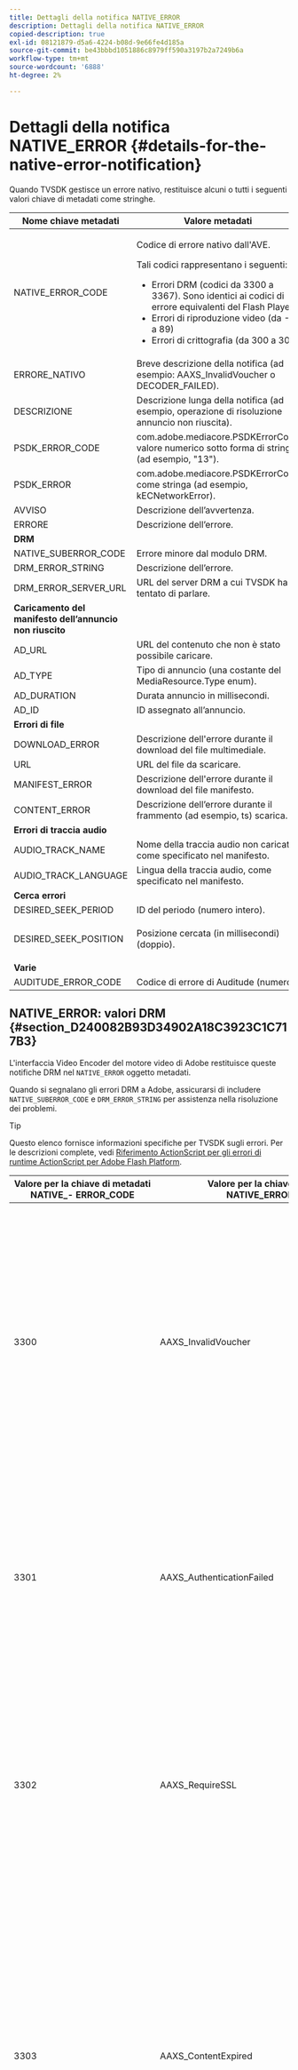 ```yaml
---
title: Dettagli della notifica NATIVE_ERROR
description: Dettagli della notifica NATIVE_ERROR
copied-description: true
exl-id: 08121879-d5a6-4224-b08d-9e66fe4d185a
source-git-commit: be43bbbd1051886c8979ff590a3197b2a7249b6a
workflow-type: tm+mt
source-wordcount: '6888'
ht-degree: 2%

---
```


# Dettagli della notifica NATIVE_ERROR {#details-for-the-native-error-notification}

Quando TVSDK gestisce un errore nativo, restituisce alcuni o tutti i seguenti valori chiave di metadati come stringhe.

<table id="table_7F713B7A56024D8DA3C84E449D09CC91"> 
 <thead> 
  <tr> 
   <th colname="col1" class="entry"><b>Nome chiave metadati</b></th> 
   <th colname="col2" class="entry"><b>Valore metadati</b></th> 
  </tr> 
 </thead>
 <tbody> 
  <tr> 
   <td colname="col1"><span class="codeph"> NATIVE_ERROR_CODE</span> </td> 
   <td colname="col2"> <p>Codice di errore nativo dall'AVE. </p> <p>Tali codici rappresentano i seguenti: 
     <ul id="ul_1F33D523DDFE4CE8B4F0DC279FF7E4F8"> 
      <li id="li_07A2D9BEE6364935A61EF3BD4AB6DE27">Errori DRM (codici da 3300 a 3367). Sono identici ai codici di errore equivalenti del Flash Player </li> 
      <li id="li_433BA22DE3504AEEB623598BB4F939FA">Errori di riproduzione video (da -1 a 89) </li> 
      <li id="li_B347CB151DB94DE0A1DDEB1B33D2DABA">Errori di crittografia (da 300 a 307) </li> 
     </ul> </p> </td> 
  </tr> 
  <tr> 
   <td colname="col1"><span class="codeph"> ERRORE_NATIVO</span> </td> 
   <td colname="col2">Breve descrizione della notifica (ad esempio: <span class="codeph"> AAXS_InvalidVoucher</span> o <span class="codeph"> DECODER_FAILED</span>). </td> 
  </tr> 
  <tr> 
   <td colname="col1"><span class="codeph"> DESCRIZIONE</span> </td> 
   <td colname="col2"> Descrizione lunga della notifica (ad esempio, operazione di risoluzione annuncio non riuscita). </td> 
  </tr> 
  <tr> 
   <td colname="col1"><span class="codeph"> PSDK_ERROR_CODE</span> </td> 
   <td colname="col2"><span class="codeph"> com.adobe.mediacore.PSDKErrorCode</span> valore numerico sotto forma di stringa (ad esempio, "13"). </td> 
  </tr> 
  <tr> 
   <td colname="col1"><span class="codeph"> PSDK_ERROR</span> </td> 
   <td colname="col2"><span class="codeph"> com.adobe.mediacore.PSDKErrorCode</span> come stringa (ad esempio, <span class="codeph"> kECNetworkError</span>). </td> 
  </tr> 
  <tr> 
   <td colname="col1"><span class="codeph"> AVVISO</span> </td> 
   <td colname="col2"> Descrizione dell’avvertenza. </td> 
  </tr> 
  <tr> 
   <td colname="col1"><span class="codeph"> ERRORE</span> </td> 
   <td colname="col2"> Descrizione dell’errore. </td> 
  </tr> 
  <tr> 
   <td colname="col1"><b>DRM</b> </td> 
   <td colname="col2"></td> 
  </tr> 
  <tr> 
   <td colname="col1"><span class="codeph"> NATIVE_SUBERROR_CODE</span> </td> 
   <td colname="col2"> Errore minore dal modulo DRM. </td> 
  </tr> 
  <tr> 
   <td colname="col1"><span class="codeph"> DRM_ERROR_STRING</span> </td> 
   <td colname="col2"> Descrizione dell’errore. </td> 
  </tr> 
  <tr> 
   <td colname="col1"><span class="codeph"> DRM_ERROR_SERVER_URL</span> </td> 
   <td colname="col2"> URL del server DRM a cui TVSDK ha tentato di parlare. </td> 
  </tr> 
  <tr> 
   <td colname="col1"><b>Caricamento del manifesto dell’annuncio non riuscito</b> </td> 
   <td colname="col2"></td> 
  </tr> 
  <tr> 
   <td colname="col1"><span class="codeph"> AD_URL</span> </td> 
   <td colname="col2"> URL del contenuto che non è stato possibile caricare. </td> 
  </tr> 
  <tr> 
   <td colname="col1"><span class="codeph"> AD_TYPE</span> </td> 
   <td colname="col2">Tipo di annuncio (una costante del <span class="codeph"> MediaResource.Type</span> enum). </td> 
  </tr> 
  <tr> 
   <td colname="col1"><span class="codeph"> AD_DURATION</span> </td> 
   <td colname="col2"> Durata annuncio in millisecondi. </td> 
  </tr> 
  <tr> 
   <td colname="col1"><span class="codeph"> AD_ID</span> </td> 
   <td colname="col2"> ID assegnato all’annuncio. </td> 
  </tr> 
  <tr> 
   <td colname="col1"><b>Errori di file</b> </td> 
   <td colname="col2"></td> 
  </tr> 
  <tr> 
   <td colname="col1"><span class="codeph"> DOWNLOAD_ERROR</span> </td> 
   <td colname="col2"> Descrizione dell'errore durante il download del file multimediale. </td> 
  </tr> 
  <tr> 
   <td colname="col1"><span class="codeph"> URL</span> </td> 
   <td colname="col2"> URL del file da scaricare. </td> 
  </tr> 
  <tr> 
   <td colname="col1"><span class="codeph"> MANIFEST_ERROR</span> </td> 
   <td colname="col2"> Descrizione dell'errore durante il download del file manifesto. </td> 
  </tr> 
  <tr> 
   <td colname="col1"><span class="codeph"> CONTENT_ERROR</span> </td> 
   <td colname="col2">Descrizione dell’errore durante il frammento (ad esempio, <span class="codeph"> ts</span>) scarica. </td> 
  </tr> 
  <tr> 
   <td colname="col1"><b>Errori di traccia audio</b> </td> 
   <td colname="col2"></td> 
  </tr> 
  <tr> 
   <td colname="col1"><span class="codeph"> AUDIO_TRACK_NAME</span> </td> 
   <td colname="col2"> Nome della traccia audio non caricata, come specificato nel manifesto. </td> 
  </tr> 
  <tr> 
   <td colname="col1"><span class="codeph"> AUDIO_TRACK_LANGUAGE</span> </td> 
   <td colname="col2"> Lingua della traccia audio, come specificato nel manifesto. </td> 
  </tr> 
  <tr> 
   <td colname="col1"><b>Cerca errori</b> </td> 
   <td colname="col2"></td> 
  </tr> 
  <tr> 
   <td colname="col1"><span class="codeph"> DESIRED_SEEK_PERIOD</span> </td> 
   <td colname="col2"> ID del periodo (numero intero). </td> 
  </tr> 
  <tr> 
   <td colname="col1"><span class="codeph"> DESIRED_SEEK_POSITION</span> </td> 
   <td colname="col2"> <p>Posizione cercata (in millisecondi) (doppio). </p> </td> 
  </tr> 
  <tr> 
   <td colname="col1"><b>Varie</b> </td> 
   <td colname="col2"></td> 
  </tr> 
  <tr> 
   <td colname="col1"><span class="codeph"> AUDITUDE_ERROR_CODE</span> </td> 
   <td colname="col2"> Codice di errore di Auditude (numero). </td> 
  </tr> 
 </tbody> 
</table>

## NATIVE_ERROR: valori DRM {#section_D240082B93D34902A18C3923C1C717B3}

L&#39;interfaccia Video Encoder del motore video di Adobe restituisce queste notifiche DRM nel `NATIVE_ERROR` oggetto metadati.

Quando si segnalano gli errori DRM a Adobe, assicurarsi di includere `NATIVE_SUBERROR_CODE` e `DRM_ERROR_STRING` per assistenza nella risoluzione dei problemi.

>[!TIP]
>
>Questo elenco fornisce informazioni specifiche per TVSDK sugli errori. Per le descrizioni complete, vedi [Riferimento ActionScript per gli errori di runtime ActionScript per Adobe Flash Platform](https://help.adobe.com/en_US/FlashPlatform/reference/actionscript/3/runtimeErrors.html#3300).

<table id="table_CD59A859865F4FFDBAA249C89C74770A"> 
 <thead> 
  <tr> 
   <th colname="col1" class="entry"><b>Valore per la chiave di metadati NATIVE_- ERROR_CODE</b></th> 
   <th colname="col2" class="entry"><b>Valore per la chiave di metadati NATIVE_ERROR_NAME</b></th> 
   <th colname="col3" class="entry"><b>Significato</b></th> 
  </tr>
 </thead>
 <tbody> 
  <tr> 
   <td colname="col1"> 3300 </td> 
   <td colname="col2"><span class="codeph"> AAXS_InvalidVoucher</span> </td> 
   <td colname="col3"> 
    <ul id="ul_516E4CB32D624B22892DDB9266CB04CA"> 
     <li id="li_348FC0F38B11417994119B61C9244076">Quali sono le funzioni del software del distributore: 
      <ul id="ul_7AFD45CF92454BA4927783FAA628FBC4"> 
       <li id="li_0D9CCE61612643648C12DCDDD252E52A">Se utilizzi Google Chrome e sei in modalità di navigazione in incognito e la versione del Flash Player è inferiore a 11.6, questo errore potrebbe verificarsi. <p>Consigliamo al lettore di controllare il numero di versione del browser e consigliare all’utente di uscire dalla modalità in incognito. </p> </li> 
       <li id="li_1DC6B755BD0840D48BEC92568FD330BA">Richiedere nuovamente la licenza. <p>Se la richiesta ha esito positivo, non è necessario registrare o inoltrare la richiesta. Se la richiesta non ha esito positivo, registra il contenuto che ha causato l’errore. <span class="codeph"> subErrorId</span> se presente, contiene un errore di riga. </p> </li> 
      </ul> </li> 
     <li id="li_060B5D60C9BB419CBFA7B062FBCF2632">Cosa deve fare il distributore: 
      <ul id="ul_FADB29DBF0DA4A0E8E54134AEB7DCD8A"> 
       <li id="li_FC5B1C04D21E4AECB0EBD9ADD3198504">Se i nuovi tentativi non hanno esito positivo in configurazioni diverse da Chrome con Flash inferiore alla versione 11.6, potrebbe essersi verificato un errore nella confezione. </li> 
       <li id="li_A720ECE591254021879B335B81B1F76D">Verifica se il problema è specifico di un determinato contenuto e crea un nuovo pacchetto. </li> 
      </ul> </li> 
    </ul> </td> 
  </tr> 
  <tr> 
   <td colname="col1"> 3301 </td> 
   <td colname="col2"><span class="codeph"> AAXS_AuthenticationFailed</span> </td> 
   <td colname="col3"> <p>Autenticazione o autorizzazione del client non riuscita. </p> 
    <ul id="ul_BE77AC1848FB4C09B6318359ACF1B8EE"> 
     <li id="li_6FB37D317D174E8488C5070D20CD241C">Il software del distributore deve intraprendere tutte le azioni necessarie per ristabilire le credenziali dell'utente o guidare l'utente ad acquisire l'accesso al contenuto. </li> 
     <li id="li_BE071D59805B42D38E3E7650BC936417">Il distributore deve verificare che il meccanismo di autorizzazione e autenticazione del distributore funzioni correttamente. <p>Se i distributori non prevedono di utilizzare le funzioni di autenticazione o autorizzazione, devono verificare se la policy del contenuto offensivo richiede l’autenticazione e vedere Diagnostica delle discrepanze tra policy e licenze. </p> </li> 
    </ul> <p>Per ulteriori informazioni su questo codice di errore, vedi <a href="https://forums.adobe.com/thread/1277149" format="https" scope="external"> Cause e risoluzione dell'errore DRM 3301</a>. </p> </td> 
  </tr> 
  <tr> 
   <td colname="col1"> 3302 </td> 
   <td colname="col2"><span class="codeph"> AAXS_RequireSSL</span> </td> 
   <td colname="col3"> <p>In Access 4.0 e versioni successive, questo errore viene generato in iOS quando l'URL della chiave remota non utilizza HTTPS come schema. HTTPS è obbligatorio. </p> 
    <ul id="ul_3D47777BBCA14B67B107FBBE3E37E40C"> 
     <li id="li_7F7BBB27AE754CC39ABAAF9269739C49">Se il distributore utilizza una versione precedente ad Access v4 o la versione almeno 4 ma la piattaforma non è iOS, il software del distributore dovrebbe registrare l’errore. <p>L’errore viene generato solo su iOS. </p> </li> 
     <li id="li_D83C427D2A0D47408F723EF7195070B6">Se il software del distributore è almeno Adobe Access versione 4 e la piattaforma è iOS, i distributori devono modificare l’URL del server della chiave remota che utilizzano in HTTPS. <p>Se utilizzavano solo HTTP, i distributori potrebbero dover impostare un server HTTPS. In caso contrario, i distributori devono inviare le informazioni registrate ad Adobe e inoltrare il problema. </p> </li> 
    </ul> </td> 
  </tr> 
  <tr> 
   <td colname="col1"> 3303 </td> 
   <td colname="col2"><span class="codeph"> AAXS_ContentExpired</span> </td> 
   <td colname="col3"> <p>Il contenuto che stai visualizzando è scaduto in base alle regole impostate dal provider di contenuti. subErrorId contiene un errore specifico del client o un errore di riga. </p> <p> 
     <ul id="ul_1E4B3B8AE87A4E79997553BB2A0E52B9"> 
      <li id="li_EE3F2EEBF73743B9A38E4FCB7531E275">Il software del distributore deve tentare di riacquisire la licenza dal server una sola volta per determinare se è disponibile una nuova licenza non scaduta. <p>Se non è disponibile alcuna licenza o la licenza è scaduta, consentire all'utente di acquisire una nuova licenza o informare l'utente che il contenuto non può essere visualizzato.Se il contenuto è stato compilato con un criterio che ha una data di scadenza/fine, i registri del server licenze segnalano <span class="codeph"> Eccezione PolicyEvaluation</span> e dichiarano che la Data di fine del criterio è scaduta (codice di errore server 303). Controllare i file di registro del server per verificare. </p> <p>Se possibile, i clienti devono controllare la policy utilizzata durante la creazione dell’imballaggio per verificare se è scaduta. Lo strumento da riga di comando Java è: <code> java&nbsp;-jar&nbsp;libs/AdobePolicyManager.jar&nbsp;&nbsp;&nbsp;detail&nbsp;demo.pol</code> </p> </li> 
      <li id="li_50DBE680D8F04E7DA3E29C65A93188E7">Il distributore deve confermare se le date di scadenza della licenza sono configurate come previsto. </li> 
     </ul> </p> <p>Per ulteriori informazioni su questo codice di errore, vedi <a href="https://forums.adobe.com/thread/1300813" format="https" scope="external"> 3303 (Contenuto scaduto) con AMS/FMS che utilizza un Live Stream?</a>. </p> </td> 
  </tr> 
  <tr> 
   <td colname="col1"> 3304 </td> 
   <td colname="col2"><span class="codeph"> AAXS_AuthorizationFailed</span> </td> 
   <td colname="col3">Per ulteriori informazioni su questo codice di errore, vedi <a href="https://forums.adobe.com/thread/1277149" format="https" scope="external"> Cause e risoluzione dell'errore DRM 3301</a>. </td> 
  </tr> 
  <tr> 
   <td colname="col1"> 3305 </td> 
   <td colname="col2"><span class="codeph"> AAXS_ServerConnectionFailed</span> </td> 
   <td colname="col3"> <p>Timeout della connessione ai server licenze o di dominio a causa di un ritardo della rete o della modalità offline del client. Normalmente subErrorId contiene codice di ritorno HTTP. </p> 
    <ul id="ul_938C7D8F07F64B4FA71A09DDF37E2E64"> 
     <li id="li_6648EA0049094E369BD9AE9CCA6B148D">Il software del distributore deve tentare una connessione di rete a un server funzionante. <p>Se il tentativo non riesce, richiedere all'utente di riconnettersi alla rete. Se il tentativo ha esito positivo, registralo. </p> </li> 
     <li id="li_2ECA2C04BA08449DA3AD79A52EFAA229">Il distributore deve verificare che tutte le licenze e i server di dominio in uso siano online e visibili dalla rete del client. </li> 
    </ul> <p>Per ulteriori informazioni su questo codice di errore, vedi <a href="https://forums.adobe.com/thread/1284947" format="https" scope="external"> DRM 3305 [ServerConnectionFailed] cause e risoluzione</a>. </p> </td> 
  </tr> 
  <tr> 
   <td colname="col1"> 3306 </td> 
   <td colname="col2"><span class="codeph"> AAXS_ClientUpdateRequire</span> </td> 
   <td colname="col3"> Utilizza una versione più recente di TVSDK per Android. <p>Il client corrente non è in grado di completare l'azione richiesta, ma un client aggiornato potrebbe essere in grado di completare la richiesta. </p> <p>Questo può avere diverse cause: 
     <ul id="ul_2EC4D42D5273439FA1AFDA1A2578B3D6"> 
      <li id="li_FCA926F5FAED4E7190BE855545AB6ACF">È stato utilizzato un dominio condiviso non disponibile in questo client. Questo è probabilmente il caso quando la riproduzione funziona su Chrome, ma non su qualsiasi altro browser e viceversa. <p> <p>Suggerimento: Chrome utilizza una chiave PHDS/PHLS diversa rispetto agli altri browser. Per ulteriori informazioni, consulta <a href="https://adobeprimetime.zendesk.com/agent/tickets/2891" format="https" scope="external"> https://adobeprimetime.zendesk.com/agent/tickets/2891</a>. </p> </p> </li> 
      <li id="li_3B633FB699234DCEA136E9BE3CC3386D">L’applicazione sta tentando di aggiungere più sessioni DRMS quando viene eseguita su una versione di iOS precedente alla 5.0. </li> 
      <li id="li_F7ED993AF0B941A7A27216B4D587A999">La versione dei metadati è 3 o successiva se è supportata solo la versione 2. </li> 
     </ul> </p> 
     <ul id="ul_EE4AE6AD4F1745A5B5623E53B599DB62"> 
      <li id="li_7A83869D4262443DA35FA1DF8D3097DD">Il software del distributore deve avvisare l'utente e interrompere l'operazione. <p>Se il software è in grado di determinare se un aggiornamento è disponibile, indirizzare l'utente a tale aggiornamento nel modo appropriato per la piattaforma. </p> </li> 
      <li id="li_AF9C2711FDE54DA196EB9D2864632000">Se il problema si verifica a causa di un dominio condiviso, il distributore dovrà verificare con Adobe se è disponibile una libreria o un runtime aggiornato. <p>Per il runtime di Flash, il distributore può forzare direttamente l’aggiornamento nella propria applicazione. Nel caso di una libreria, il distributore dovrà ottenere una libreria aggiornata, ricreare l’applicazione e distribuirla ai propri utenti. </p> <p>Se il problema si verifica a causa di più sessioni DRMS, il distributore dovrà aggiornare la propria applicazione per controllare il numero di versione di iOS prima di aggiungere più sessioni DRMS. Oppure possono limitare la distribuzione della loro applicazione ad iOS v5 e versioni successive. </p> <p>se il problema si verifica perché la versione dei metadati è successiva alla versione 2, è probabile che i metadati siano danneggiati. Possono provare a ricostruire i metadati e guardare i risultati. Se il problema persiste, segnalalo e passa all’Adobe. </p> </li> 
     </ul> <p>Per ulteriori informazioni su questo codice di errore, vedi <a href="https://forums.adobe.com/thread/1266675" format="https" scope="external"> Come risolvere un codice di errore DRMErrorEvent 3306</a> </p> </td> 
  </tr> 
  <tr> 
   <td colname="col1"> 3307 </td> 
   <td colname="col2"><span class="codeph"> AAXS_InternalFailure</span> </td> 
   <td colname="col3"> <p>Questo in genere rappresenta un bug nel codice di accesso Adobe ed è imprevisto, a meno che non ci sia un bug noto, come di seguito. subErrorId contiene un errore specifico del client o un errore di riga. </p> 
    <ul id="ul_79F4A9655A2148519B1E9509C41F78C3"> 
     <li id="li_0E093AB4D6BD489B852279E6C1525A15">Se il browser è Chrome su Windows e la versione del Flash è 11.6 (SWF versione 19 o successiva), il software del distributore deve presupporre che l’utente abbia premuto <span class="uicontrol"> Rifiuta</span> sull’infobar e trattare come se fosse un 3368. </li> 
     <li id="li_0215D1089B344861A2C0A73E1067CFEF">Se si verifica 3307 quando il browser non è Chrome o la versione del Flash non è 11.6, il distributore deve effettuare l'escalation ad Adobe. </li> 
    </ul> <p>Importante: <span class="codeph"> 3307:1107296344 (FailedToGetBrokerHandle)</span> potrebbe verificarsi con le versioni 24-28 del browser Chrome. </p> </td> 
  </tr> 
  <tr> 
   <td colname="col1"> 3308 </td> 
   <td colname="col2"><span class="codeph"> AAXS_WrongLicenseKey</span> </td> 
   <td colname="col3"> <p>Questo errore viene generato ogni volta che la licenza in uso contiene la chiave errata per decrittografare il contenuto. subErrorId contiene un errore specifico del client o un errore di riga. </p> <p>Sembrano esserci solo due modi per generare questo bug: 
    <ul id="ul_1C955BD74C7843809D1B5A0CDCA5ED7B"> 
     <li id="li_18F0A7FDA6584887AD9DB3EDE54080D8">Il cliente ha modificato gli Adobi standard per la generazione di licenze (ad esempio, il framework Java del server concessionario di licenze). <p>In questo caso, la licenza contiene una chiave non valida che potrebbe non corrispondere ad alcun contenuto. </p> </li> 
     <li id="li_21D04ED1F1FA464785BC297D385766FF">Il cliente ha rilasciato più licenze con lo stesso ID licenza. <p>In questo caso, sul client sono disponibili più licenze che corrispondono ai metadati del contenuto e il codice di accesso ha selezionato quella errata per l’utilizzo. </p> </li> 
    </ul> </p> 
    <ul id="ul_64AEE62BE36946F290067CF475A36ECA"> 
     <li id="li_9EEB2B11A4DA41E78C5840D8FAA81F0D">Il software del distributore deve tentare di riacquistare la licenza dal server. 
      <ul id="ul_ACADC5518B054D0A853AEED2B675DB23"> 
       <li id="li_394835C8731048A5BF7D9370AC12448C">Se non è disponibile alcuna licenza o la licenza è scaduta, fornisci un flusso di lavoro che consenta all’utente di acquisire una nuova licenza, oppure informa l’utente che il contenuto non può essere guardato e segnala il problema. </li> 
       <li id="li_3FE50518BE53405F9563FA620F7EAD5F">Se si tratta di un contenuto associato a un dominio (per AIR), fornisci all’utente la possibilità di aggiungere il dominio. </li> 
      </ul> </li> 
     <li id="li_C80B353C1AEA4E9398241420CB491E84">Il distributore deve: 
      <ul id="ul_B5C50009374C4EED9B2B050B48F5F0F6"> 
       <li id="li_D5E6B760E0BC4B5C949ED1544B398838">Verificare che non siano state personalizzate le parti di rilascio delle licenze del server licenze di accesso. </li> 
       <li id="li_AA8F4E4B6DDD40BA8807C0920A92186B">Verificare che vengano rilasciati ID di licenza univoci per tutte le licenze. </li> 
       <li id="li_A2C53FE779AC4FDDB65E00A2C4F43EC4">Intensifica il problema con Adobe. </li> 
      </ul> </li> 
    </ul> </td> 
  </tr> 
  <tr> 
   <td colname="col1"> 3309 </td> 
   <td colname="col2"><span class="codeph"> AAXS_CorruptedAdditionalHeader </span> </td> 
   <td colname="col3"> <p>Ciò si verifica se l’intestazione è più grande di 65536 byte. </p> 
    <ul id="ul_82C0F688519B4F43A764D59A891F1903"> 
     <li id="li_E66AC9149A0649E88A79C5289C12C395">Il software del distributore dovrebbe registrare quale parte del contenuto ha causato l'errore. </li> 
     <li id="li_1C5916A33E7B4DC9968105B9BD20A727">Il distributore deve confermare che l’errore è riproducibile con parti specifiche di contenuto. Riconfezionare il contenuto danneggiato. </li> 
    </ul> </td> 
  </tr> 
  <tr> 
   <td colname="col1"> 3310 </td> 
   <td colname="col2"><span class="codeph"> AAXS_AppIDMismatch </span> </td> 
   <td colname="col3">L’applicazione Android non corrisponde a quella in uso. <p>L’applicazione AIR o Flash SWF corretta non è in uso. </p> </td> 
  </tr> 
  <tr> 
   <td colname="col1"> 3311 </td> 
   <td colname="col2"><span class="codeph"> AAXS_AppVersionMismatch </span> </td> 
   <td colname="col3"> Non in uso. Questo problema potrebbe ancora essere generato dallo stack versione 1.x in AIR. </td> 
  </tr> 
  <tr> 
   <td colname="col1"> 3312 </td> 
   <td colname="col2"><span class="codeph"> AAXS_LicenseIntegrity </span> </td> 
   <td colname="col3"> Per risolvere il problema, scaricare nuovamente la licenza dal server. </td> 
  </tr> 
  <tr> 
   <td colname="col1"> 3313 </td> 
   <td colname="col2"><span class="codeph"> AAXS_WriteMicrosafeFailed </span> </td> 
   <td colname="col3"> <p>Questo problema si verifica quando il sistema non è in grado di scrivere nel file system. <span class="codeph"> subErrorId</span> contiene un errore specifico del client o un errore di riga. </p> <p>In Microsoft Windows, l’errore 3313 potrebbe essere generato da Active X o NPAPI Plug Flash Player quando il contenuto crittografato ha un licenseID o un policyID troppo lungo. Ciò è dovuto alla lunghezza massima del percorso in Windows. (Il plugin Pepper non ha questo problema.) </p> <p>Vedi 3549660 di Watson </p> 
    <ul id="ul_DFD527D1E1224A439766DF7BED878E3B"> 
     <li id="li_FAF8FD98A4E8478CA7A92F770676ADFC">Il software del distributore deve richiedere all'utente di confermare che la directory utente non è bloccata né su un volume pieno o bloccato. </li> 
     <li id="li_6D1136EA750A459BBECEEE5F73F527BB">Se il distributore utilizza AIR, anziché il Flash, il problema potrebbe essere causato da una limitazione della lunghezza del percorso. <p>I distributori devono abbreviare il nome della loro applicazione AIR in modo da indicare qualcosa di ragionevole. Inoltre, pubblica di nuovo i contenuti con un tag <span class="codeph"> licenseID</span> e un <span class="codeph"> policyID</span>. </p> </li> 
    </ul> </td> 
  </tr> 
  <tr> 
   <td colname="col1"> 3314 </td> 
   <td colname="col2"><span class="codeph"> AAXS_CorruptedDRMMetadata </span> </td> 
   <td colname="col3"> <p>Questo errore indica spesso che il contenuto è stato compilato con certificati PKI di prova e che il lettore è stato compilato con PKI di produzione o viceversa. subErrorId contiene un errore specifico del client o un errore di riga. </p> 
    <ul id="ul_A122EF304CAF48A8B4DA1E3F4413E29B"> 
     <li id="li_A9A1A5B23E884C22A71E2DE7535FEB3B">Il software del distributore dovrebbe registrare quale parte del contenuto ha causato l'errore. </li> 
     <li id="li_7AD7F13A4B1B4998A7E49664E7645815">Il distributore deve confermare che l’errore è riproducibile con specifici contenuti. <p>Potrebbe essere necessario creare un nuovo pacchetto del contenuto danneggiato. </p> </li> 
    </ul> </td> 
  </tr> 
  <tr> 
   <td colname="col1"> 3315 </td> 
   <td colname="col2"><span class="codeph"> AAXS_PermissionDenied </span> </td> 
   <td colname="col3"> <p>Esistono bug noti in cui questo codice di errore viene generato quando si intende utilizzare un 3305. Per ulteriori informazioni, consulta <a href="https://forums.adobe.com/thread/1284947" format="https" scope="external"> DRM 3305 [ServerConnectionFailed] cause e risoluzione</a>. </p> <p>Il SWF remoto caricato da AIR non può accedere alle funzionalità di Flash Access. Questo codice di errore può essere generato anche se si verifica un errore di sicurezza durante l'accesso alla rete. Ad esempio, il server di destinazione non è il client a cui connettersi utilizzando il file crossdomain.xml oppure il file crossdomain.xml non è raggiungibile. </p> <p>Per ulteriori informazioni, consulta <a href="https://forums.adobe.com/thread/1266592" format="https" scope="external"> Errore DRM 3315, possibile causa principale e risoluzione</a>. </p> </td> 
  </tr> 
  <tr> 
   <td colname="col1"> 3316 </td> 
   <td colname="col2"><span class="codeph"> AXS_NOTUSED_MOVE </span> </td> 
   <td colname="col3"> Era <span class="codeph"> ADOBECPSHIM_MinorErr_MissingAdobeCPModule</span>. Spostato a 3344 a causa di un conflitto con il codice di errore del Flash. </td> 
  </tr> 
  <tr> 
   <td colname="col1"> 3317 </td> 
   <td colname="col2"><span class="codeph"> AAXS_LoadAdobeCPFailed non riuscito </span> </td> 
   <td colname="col3"> <p>Importante: si tratta di un errore raro che in genere non si verifica in un ambiente di produzione. </p> <p>Se l'errore si verifica, è possibile effettuare una delle seguenti operazioni: 
     <ul id="ul_BC435E61623444BB98A86216531DC892"> 
      <li id="li_FA433D0758B642D2AFDCF04906B3FE18">Se utilizzi AIR, reinstallalo. </li> 
      <li id="li_F08D9AAFF46244F8842DEE5FD9CBBE0A">Se si utilizza Flash Player, scaricare <span class="codeph"> AdobeCP</span> moduli. </li> 
     </ul> </p> </td> 
  </tr> 
  <tr> 
   <td colname="col1"> 3318 </td> 
   <td colname="col2"><span class="codeph"> AAXS_IncompatibleAdobeCPVersion </span> </td> 
   <td colname="col3"> Non applicabile per Android. </td> 
  </tr> 
  <tr> 
   <td colname="col1"> 3319 </td> 
   <td colname="col2"><span class="codeph"> AAXS_MissingAdobeCPGetAPI </span> </td> 
   <td colname="col3"> Non applicabile per Android. </td> 
  </tr> 
  <tr> 
   <td colname="col1"> 3320 </td> 
   <td colname="col2"><span class="codeph"> AAXS_HostAuthenticateFailed </span> </td> 
   <td colname="col3"> Non applicabile per Android. </td> 
  </tr> 
  <tr> 
   <td colname="col1"> 3321 </td> 
   <td colname="col2"><span class="codeph"> AAXS_I15nNon riuscito </span> </td> 
   <td colname="col3"> <p>Il processo di provisioning del client con le chiavi non è riuscito. subErrorId contiene un errore di riga o specifico del client o del server. </p> 
    <ul id="ul_98D919B9060A441AACB6106F6D8E8DA7"> 
     <li id="li_DCAB00A8AC4A426CBBD377374B3F71AE">Il software del distributore deve ritentare l'operazione almeno una volta. <p>Se utilizzi Google Chrome su Windows, fornisci una spiegazione su come consentire l’accesso al plug-in che non è in una sandbox. Per ulteriori informazioni, consulta <a href="https://helpx.adobe.com/adobe-access/kb/error-3321.html" format="html" scope="external"> Accesso alla sandbox di Google Chrome negato</a>. </p> </li> 
     <li id="li_7FB7681FE32D444BB1BDBA3E5953A2C3">Il distributore deve completare una delle seguenti attività: 
      <ul id="ul_486B64F187C44AE3B4775953A6142836"> 
       <li id="li_095B1D4CD051427CB2BFA7082B454056">Se l’errore è coerente tra le piattaforme, devi segnalare il problema con un Adobe. </li> 
       <li id="li_0C6EB7B912FA41E59657216498DA3515">Se l’errore è limitato a Chrome su Windows, indica all’utente di consentire l’accesso al plug-in non in modalità sandbox. </li> 
      </ul> <p>I distributori devono aggiornare il proprio SWF alla versione 19 o successiva e, in caso di errore Chrome-specifico 3321, viene generato un errore 3368. L'errore 3368 può essere gestito più specificamente dal software del distributore. Questa modifica è stata introdotta nella versione 26.0.1410.43 del canale stabile di Chrome. </p> <p>Suggerimento: errore <span class="codeph"> 3321:1090519056</span> potrebbe verificarsi con le versioni di Flash Player da 11.1 a 11.6. Si consiglia di eseguire l'aggiornamento alla versione più recente del Flash Player. </p> </li> 
    </ul> <p>Per ulteriori informazioni, consulta <a href="https://forums.adobe.com/thread/1277138" format="https" scope="external"> Errore DRM 3321 cause e risoluzione</a>. </p> </td> 
  </tr> 
  <tr> 
   <td colname="col1"><b>Errori di danneggiamento dell’archivio globale</b> </td> 
   <td colname="col2"> </td> 
   <td colname="col3"> </td> 
  </tr> 
  <tr> 
   <td colname="col1"> 3322 </td> 
   <td colname="col2"><span class="codeph"> AAXS_DeviceBindingFailed </span> </td> 
   <td colname="col3"> <p>Il dispositivo non corrisponde alla configurazione presente al momento dell'inizializzazione. subErrorId contiene un errore di riga o specifico del client. </p> <p>Il software del distributore deve eseguire una delle seguenti operazioni: 
     <ul id="ul_444401051A2E407B95BC44491E9BB71C"> 
      <li id="li_93493EA05DB44CB1AEC368663F1ABA8D"> <p>Se il dispositivo non utilizza il Flash Player e utilizza AIR, iOS e così via, chiama <span class="codeph"> DRMManager.resetDRMVouchers()</span>. </p> <p>Se il problema si verifica su iOS in una fase di sviluppo, chiedi allo sviluppatore di confermare se il problema viene osservato quando si passa da una build scaricata da sistemi di distribuzione di terze parti pre-release (ad esempio, HockeyApp) a una build locale da Xcode. Gli attributi di un’installazione precedente non vengono completamente sovrascritti quando si passa da una build distribuita da HockeyApp a una build da Xcode. Questa situazione potrebbe attivare l'errore 3322. </p> <p>Per risolvere questo problema, lo sviluppatore deve rimuovere la build precedente dal dispositivo prima di installare la nuova build. </p> </li> 
      <li id="li_A5C9633F11584C788A2D9A23CC18FA6D">Se il dispositivo utilizza il Flash Player ed è inutilizzabile da codici di errore 3322 o 3346, vedere le istruzioni di Adobe relative alla reimpostazione programmatica dell'archivio licenze DRM <a href="https://forums.adobe.com/message/5535907#5535907" format="https" scope="external"> Errore DRM 3322/3346/3368 in Chrome (problemi della barra informazioni)</a>. </li> 
     </ul> </p> <p>Questo errore non dovrebbe verificarsi frequentemente. Negli ambienti aziendali che utilizzano profili in roaming, se un utente visualizzava contenuti protetti da DRM, la probabilità che si verifichi l’errore 3322 aumenta quando l’utente accede da computer diversi. Se possibile, il distributore deve cercare di ottenere queste informazioni dall'utente. </p> <p>Se l’errore si verifica frequentemente, passa a Adobe. È necessario notificare all'Adobe se il ripristino dell'archivio licenze ha risolto il problema o meno e indicare all'Adobe quali browser si è verificato l'errore. </p> <p>Per ulteriori informazioni, consulta i seguenti articoli: 
     <ul id="ul_C468409D1EA046178CA7F54DCDCB84EA"> 
      <li id="li_20C8CA3853574CE486F21E7A3667DAB9"><a href="https://forums.adobe.com/message/5520902" format="https" scope="external"> https://forums.adobe.com/message/5520902</a> </li> 
      <li id="li_6E6F1BD6FE7843449B3E2F06F342EFF7"><a href="https://forums.adobe.com/message/5535911" format="https" scope="external"> https://forums.adobe.com/message/5535911</a> </li> 
      <li id="li_2BE40E513A0C4BAD900C7B69FEF5D690"><a href="https://forums.adobe.com/message/5748618" format="https" scope="external"> https://forums.adobe.com/message/5748618</a> </li> 
      <li id="li_9C2BD122E3874E2893DD43E082A877E0"><a href="https://forums.adobe.com/message/6061165" format="https" scope="external"> https://forums.adobe.com/message/6061165</a> </li> 
     </ul> </p> </td> 
  </tr> 
  <tr> 
   <td colname="col1"> 3323 </td> 
   <td colname="col2"><span class="codeph"> AAXS_CorruptGlobalStateStore </span> </td> 
   <td colname="col3"> <p>I file utilizzati dal client DRM sono stati modificati in modo imprevisto. subErrorId contiene un errore di riga o specifico del client. </p> 
    <ul id="ul_96EA771046CA4B2B9FAE24D493F43FF2"> 
     <li id="li_D2693CD8EFEF46108828BA17E3F54FF6">Il software del distributore deve guidare l'utente a reimpostare nello stesso modo di 3322. </li> 
     <li id="li_0149B82436B64E28AC2B8C9B0EB09898">Se la frequenza degli errori del GlobalStore è superiore a quella prevista per i dischi rigidi della base utente, portare il problema all'Adobe. </li> 
    </ul> </td> 
  </tr> 
  <tr> 
   <td colname="col1"> 3324 </td> 
   <td colname="col2"><span class="codeph"> AAXS_MachineTokenInvalid </span> </td> 
   <td colname="col3"> Reimpostare l'archiviazione locale DRM per questa applicazione. Chiamare DRMManager.resetDRM. <p>È possibile che il server licenze non sia in grado di connettersi al server Elenco di revoche di certificati (CRL) per aggiornare i file CRL oppure che il computer client richieda una licenza o un'autenticazione revocata dal server licenze. </p> <p>Nei registri del server, il codice di errore 111 è MachineTokenInvalid. Tuttavia, a livello di client, il codice di errore 111 viene convertito nel codice di errore 3324. </p> <p>L'amministratore del server licenze DRM deve verificare se il server licenze del cliente è stato in grado di recuperare i file CRL di Adobe. Se il cliente utilizza Tomcat, può controllare<span class="filepath"> tomcat/temp/</span> per verificare se sono presenti 4 file CRL. </p> 
    <ul id="ul_23B7F1A104AF49E79EA87DB8E15E337E"> 
      <li id="li_855D87F251184FE688A8D5FA0F6C9EF5">Se i file si trovano in questa directory, fare doppio clic sui file in Esplora risorse e nell'applicazione del visualizzatore CRL, verificare se uno dei file è scaduto. </li> 
      <li id="li_58EC4EDA2B5146188A0FF7B33C91E2FD">Se in tomcat/temp/ non sono presenti file, si può supporre che questo server licenze non sia mai stato in grado di raggiungere il server CRL di Adobe a causa di un problema di firewall/routing. Per ulteriori informazioni, consulta <a href="https://helpx.adobe.com/content/dam/help/en/primetime/drm/drm_secure_deployment_guidelines.pdf" format="http" scope="external"> Regole del firewall.</a></li>
    </ul> </p> <p>Se i file CRL non sono disponibili o sono scaduti, è necessario confermare se è possibile raggiungere il server licenze. Aprire uno sniffer di rete sul server licenze del cliente, riavviare il server e richiedere a un client di richiedere una licenza al server. Puoi osservare il traffico di rete per verificare se le chiamate ai seguenti endpoint URL hanno esito positivo: <p>Suggerimento: puoi anche immettere i seguenti URL CRL in un browser per verificare se è possibile scaricare manualmente ogni file. </p> 
    <ul id="ul_9B65C7ABBDEC4AC9BF3755FFD3587971"> 
      <li id="li_6867A9050E8D421C9138AC853D1784C9"><a href="https://crl2.adobe.com/Adobe/FlashAccessIndividualizationCA.crl" format="http" scope="external"> crl2.adobe.com/Adobe/FlashAccessIndividualizationCA.crl</a> </li> 
      <li id="li_6431689260554EAFAFDA2EC31798DCB5"><a href="https://crl2.adobe.com/Adobe/FlashAccessIntermediateCA.crl" format="http" scope="external"> crl2.adobe.com/Adobe/FlashAccessIntermediateCA.crl</a> </li> 
      <li id="li_2939674D0F854ADEB67E45FD216288A2"><a href="https://crl2.adobe.com/Adobe/FlashAccessRootCA.crl" format="http" scope="external"> crl2.adobe.com/Adobe/FlashAccessRootCA.crl</a> </li> 
      <li id="li_96386E00BE9D4CB99D100057A5F7C6DD">crl3.adobe.com/AdobeSystemsIncorporated FlashAccessRuntime/LatestCRL.crl</li> 
    </ul> </p> <p>Se le regole del firewall sono aperte e non sono presenti errori 3324 correnti, potrebbe essersi verificato un problema di rete temporaneo. Controlla i registri del server del cliente, che sono probabilmente in <span class="codeph"> /tomcat/logs/</span> per determinare se si è verificato un errore quando il server licenze ha tentato di recuperare gli elenchi di revoche di certificati. <p>Importante: potrebbe verificarsi un errore quando un numero elevato (o un burst) di client segnala un errore 3324 a un problema di rete temporaneo durante il rinnovo di un file CRL. Quando il problema di rete è stato risolto, sono stati risolti anche i problemi 3324. </p> </p> <p>Se tutti e 4 i file CRL sono presenti in <span class="filepath"> tomcat/temp/</span> e i client ricevono ancora codici di errore 3324, potrebbero verificarsi problemi di accesso ai file CRL. Per risolvere il problema, è possibile esaminare i registri ed eliminare i file CRL esistenti. </p> <p>Se non si verificano problemi con il server, richiedere all'utente di eseguire la reimpostazione come descritto in 3322. </p> </td> 
  </tr> 
  <tr> 
   <td colname="col1"><b>Errori di danneggiamento dell’archivio server</b> </td> 
   <td colname="col2"> </td> 
   <td colname="col3"> </td> 
</tr> 
  <tr> 
   <td colname="col1"> 3325 </td> 
   <td colname="col2"><span class="codeph"> AAXS_CorruptServerStateStore </span> </td> 
   <td colname="col3"> <p>I file utilizzati dal client DRM sono stati modificati in modo imprevisto. <span class="codeph"> subErrorId</span> contiene un errore di riga o specifico per il client. </p> 
    <ul id="ul_860D2402DA61460AB0D938F1116F6D64"> 
     <li id="li_CF368C43452B4265B62ADA3E223894BA">Il software del distributore dovrebbe riprovare, poiché AdobeCP ha eliminato internamente l’archivio server problematico e un nuovo tentativo dovrebbe riuscire. Se il nuovo tentativo non riesce, segnala il problema. </li> 
     <li id="li_51A5803A1F754970BB4EBD6494F5DC96">Se i nuovi tentativi non riescono a una velocità superiore alla percentuale di errore prevista per i dischi rigidi della base utente, inoltra il problema ad Adobe. </li> 
    </ul> </td> 
  </tr> 
  <tr> 
   <td colname="col1"> 3326 </td> 
   <td colname="col2"><span class="codeph"> AAXS_StoreTamperingDetected </span> </td> 
   <td colname="col3"> Chiamata <span class="codeph"> DRMManager.resetDRM</span>. <p>L’archivio licenze è stato manomesso/danneggiato e non può più essere utilizzato. </p> <p>Il software del distributore deve guidare l'utente a reimpostare nello stesso modo descritto in 3322. </p> </td> 
  </tr> 
  <tr> 
   <td colname="col1"> 3327 </td> 
   <td colname="col2"><span class="codeph"> AAXS_ClockTamperingDetected </span> </td> 
   <td colname="col3"> Correggi l'orologio o acquisisci <span class="codeph"> Authn/Lic/Domain</span> di nuovo la licenza. </td> 
  </tr> 
  <tr> 
   <td colname="col1"><b>Errori server di autenticazione/licenza/dominio</b> </td> 
   <td colname="col2"> </td> 
   <td colname="col3"> </td> 
  </tr> 
  <tr> 
   <td colname="col1"> 3328 </td> 
   <td colname="col2"><span class="codeph"> AAXS_ServerErrorTryAgain </span> </td> 
   <td colname="col3"> <p>Si tratta di un errore lato server in cui il server non è riuscito a completare la richiesta dal client. Questo errore può verificarsi quando, ad esempio, il server è occupato, HTTP/500, il server non dispone della chiave necessaria per decrittografare la richiesta e così via. </p> <p>Sul client non è possibile determinare cosa è andato storto. Il cliente deve rivedere i registri del server di accesso di Adobe, che in genere vengono chiamati <span class="codeph"> AdobeFlashAccess.log</span>, per determinare l'errore. Nel registro è sempre presente una traccia dello stack descrittiva per indicare il problema. <span class="codeph"> subErrorId</span> contiene un errore di riga o specifico per il server. </p> <p>Il distributore deve esaminare i registri del server per identificare quale server sta inviando questo errore. Per gli errori 3328 con codice di errore secondario 101, il server non può decrittografare la richiesta. Il cliente deve verificare che i certificati del server licenze/trasporto installati nel server licenze corrispondano e corrispondano ai certificati utilizzati durante la creazione del pacchetto. </p> <p>Inoltre, se i clienti utilizzano l’implementazione di riferimento, devono assicurarsi che non vi siano errori di battitura nel <span class="codeph"> flashaccess-refimpl.properties</span> file in cui sono specificati i certificati principali e aggiuntivi. </p> </td> 
  </tr> 
  <tr> 
   <td colname="col1"> 3329 </td> 
   <td colname="col2"><span class="codeph"> AAXS_ApplicationSpecificError </span> </td> 
   <td colname="col3"> <p>Il codice di errore secondario specifico dell'applicazione non è noto al Flash Access. <span class="codeph"> subErrorId</span> contiene un errore specifico del server di licenze personalizzate per gli editori. Il server ha restituito un errore nello spazio dei nomi specifico dell'applicazione. </p> </td> 
  </tr> 
  <tr> 
   <td colname="col1"> 3330 </td> 
   <td colname="col2"><span class="codeph"> AAXS_NeedAuthentication </span> </td> 
   <td colname="col3"> <p>Questo errore si verifica quando il contenuto è configurato per richiedere ai client di eseguire l’autenticazione prima di ottenere le licenze. </p> 
    <ul id="ul_712D29B8B5A6401FB014C4A283918E32"> 
     <li id="li_2D56905EB50D4FDEAD69CA8EAE38AD1A">Il software del distributore deve autenticare l'utente e quindi acquisire nuovamente la licenza. <p>Se il servizio non intende utilizzare l’autenticazione, registra l’identificazione del contenuto che sta causando questo errore. </p> </li> 
     <li id="li_B3BCF899B8BE41C7A4F7CF84B0503483">Questo errore non deve richiedere un'escalation, a meno che il contenuto non debba essere configurato per richiedere l'autenticazione. <p>In questo caso, crea un nuovo pacchetto del contenuto offensivo con le policy appropriate. Se il contenuto è confezionato correttamente, consulta Diagnostica delle discrepanze di criteri/licenze. </p> </li> 
    </ul> </td> 
  </tr> 
  <tr> 
   <td colname="col1"><b>Errori di imposizione licenze non trattati in precedenza</b> </td> 
   <td colname="col2"> </td> 
   <td colname="col3"> </td> 
</tr> 
  <tr> 
   <td colname="col1"> 3331 </td> 
   <td colname="col2"><span class="codeph"> AAXS_ContentNotYetValid </span> </td> 
   <td colname="col3"> <p>La licenza acquisita non è ancora valida. Per risolvere il problema, verificare che l'orologio del client non sia impostato correttamente. Per impostare l'orologio del client, ricompilare il contenuto o modificare la configurazione del server licenze. </p> </td> 
  </tr> 
  <tr> 
   <td colname="col1"> 3332 </td> 
   <td colname="col2"><span class="codeph"> AAXS_CachedLicenseExpired </span> </td> 
   <td colname="col3"> Riacquisire la licenza dal server. </td> 
  </tr> 
  <tr> 
   <td colname="col1"> 3333 </td> 
   <td colname="col2"><span class="codeph"> AAXS_PlaybackWindowExpired </span> </td> 
   <td colname="col3"> <p>È necessario avvisare gli utenti che non possono riprodurre questo contenuto fino alla scadenza del criterio. </p> </td> 
  </tr> 
  <tr> 
   <td colname="col1"> 3334 </td> 
   <td colname="col2"><span class="codeph"> AAXS_InvalidDRMPlatform </span> </td> 
   <td colname="col3"> <p>Questa piattaforma non è autorizzata a riprodurre il contenuto perché, ad esempio, il provider di contenuti ha configurato l’accesso Adobe per negare il contenuto all’accesso Adobe su una piattaforma oppure una licenza condivisa legata al dominio è associata a un token di dominio condiviso destinato a una partizione diversa. </p> <p>CDM potrebbe generare questo errore se il contenuto non è stato incluso in un pacchetto utilizzando una certificazione Packager appropriata (con funzionalità CDM gestita). </p> <p>Se il contenuto viene compilato con un certificato PHDS/PHLS errato, potrebbe funzionare in Chrome ma non in altri browser (o viceversa). <p>Suggerimento: Chrome utilizza certificati PHDS/PHLS diversi. </p>Per confermare il certificato utilizzato, dump i dettagli dei metadati del contenuto e cerca il <i>certificati dei destinatari</i>. Per ulteriori informazioni, consulta <a href="https://adobeprimetime.zendesk.com/agent/tickets/2891" format="https" scope="external"> https://adobeprimetime.zendesk.com/agent/tickets/2891</a>. </p> </td> 
  </tr> 
  <tr> 
   <td colname="col1"> 3335 </td> 
   <td colname="col2"><span class="codeph"> AAXS_InvalidDRMVersion </span> </td> 
   <td colname="col3"> Effettua l’aggiornamento alla versione più recente di TVSDK per Android. <p>Per risolvere il problema, completa una delle seguenti attività: 
     <ul id="ul_BF1742948BC9461CB8686DE70124D3CD"> 
      <li id="li_690D440C94CC45A0AE55EC319B1C4C23">Aggiornare AIR </li> 
      <li id="li_CDD20251C881466E88BE7BBB53D61EBC">Ad Flash Player, aggiorna il modulo AdobeCP e riprova la riproduzione. </li> 
     </ul> </p> </td> 
  </tr> 
  <tr> 
   <td colname="col1"> 3336 </td> 
   <td colname="col2"><span class="codeph"> AAXS_InvalidRuntimePlatform </span> </td> 
   <td colname="col3"> <p>A questa piattaforma non è consentito riprodurre il contenuto perché, ad esempio, il provider di contenuti ha configurato Accesso per negare il contenuto a FP/AIR su una piattaforma. </p> </td> 
  </tr> 
  <tr> 
   <td colname="col1"> 3337 </td> 
   <td colname="col2"><span class="codeph"> AAXS_InvalidRuntimeVersion </span> </td> 
   <td colname="col3"> Effettua l’aggiornamento alla versione più recente di TVSDK per Android. <p>Ciò si verifica se il contenuto o il server è configurato per negare la riproduzione a una particolare versione del Flash o dei runtime di AIR. </p> 
    <ul id="ul_B0732D941256483CABBDD30C9BF43249"> 
     <li id="li_72782B1D638F48C0B87084689FB9C798">Se l'utente utilizza un Flash operativo in cui è possibile eseguire l'aggiornamento, il software del distributore deve richiedere all'utente di eseguire l'aggiornamento del Flash e riprovare. In caso contrario, consigliare all'utente di utilizzare un computer diverso. </li> 
     <li id="li_1E3FD93CE39E43F2B7D961299B1211DA">Se si sospetta l’errore 3337s, identifica se si verifica per contenuto specifico e crea un nuovo pacchetto di tale contenuto. Se il contenuto è stato compilato correttamente, consulta Diagnostica delle discrepanze tra criteri e licenze </li> 
    </ul> </td> 
  </tr> 
  <tr> 
   <td colname="col1"> 3338 </td> 
   <td colname="col2"><span class="codeph"> AAXS_UnknownConnectionType </span> </td> 
   <td colname="col3"> <p>Impossibile rilevare il tipo di connessione e il criterio richiede l'attivazione della protezione dell'output. Questo problema è previsto solo se il contenuto viene collocato per richiedere la protezione dell'uscita digitale o analogica. </p> <p>Un problema nelle versioni del Flash Player precedenti alla versione 11.8.800.168 ha causato occasionalmente l’errore 3338 nei contenuti per i quali i criteri indicavano che la protezione dei contenuti è <span class="codeph"> USA SE DISPONIBILE</span>. Questo problema è stato risolto nelle versioni 11.8.800.168 e successive. </p> 
    <ul id="ul_4B6CA26A53F84838B5B95400925464D4"> 
     <li id="li_CBD890F467E449EBB5116E1561252058">Il software del distributore sceglie una variante del contenuto che non richiede la protezione dell'uscita (ad esempio una variante SD di un flusso HD). <p>Se l’errore 3338 si verifica il <span class="codeph"> USE_IF_AVAILABLE </span> contenuto, verifica il numero di versione del lettore. Se la versione del lettore è precedente alla 11.8.800.168, consigliare all'utente di aggiornare il Flash Player. Se si verifica l’errore 3338 nelle versioni precedenti alla 11.8.800.168, registra il contenuto che ha causato l’errore. </p> </li> 
     <li id="li_62886C1D96264B129928A7E29E6C70E1">Il distributore deve verificare quale contenuto è la causa di questo errore e verificare che il criterio del contenuto sia impostato <span class="codeph"> NO_PROTECTION</span> o <span class="codeph"> USE_IF_AVAILABLE</span> per le uscite analogiche e digitali. <p>Se il contenuto viene involontariamente fornito con <span class="codeph"> NO_OUTPUT</span> o <span class="codeph"> OBBLIGATORIO</span>, crea un nuovo pacchetto del contenuto. Se il contenuto è stato compilato correttamente, consulta la sezione Diagnostica delle discrepanze tra criteri e licenze. In caso contrario, passa all'Adobe. </p> </li> 
    </ul> <p>Per ulteriori informazioni, consulta <a href="https://forums.adobe.com/message/5518688" format="https" scope="external"> Si verificano errori 3338 imprevisti quando i criteri DRM sono impostati su USE_IF_AVAILABLE?</a> </p> </td> 
  </tr> 
  <tr> 
   <td colname="col1"> 3339 </td> 
   <td colname="col2"><span class="codeph"> AAXS_NoAnalogPlaybackAllowed </span> </td> 
   <td colname="col3"> Impossibile riprodurre su una periferica analogica. Per risolvere il problema, collegare un dispositivo digitale. </td> 
  </tr> 
  <tr> 
   <td colname="col1"> 3340 </td> 
   <td colname="col2"><span class="codeph"> AAXS_NoAnalogProtectionAvail </span> </td> 
   <td colname="col3"> Impossibile riprodurre il contenuto. La periferica di visualizzazione esterna analogica collegata (monitor/TV) non dispone delle funzionalità corrette (ad esempio, la periferica non dispone di Macrovision o ACP). </td> 
  </tr> 
  <tr> 
   <td colname="col1"> 3341 </td> 
   <td colname="col2"><span class="codeph"> AAXS_NoDigitalPlaybackAllowed </span> </td> 
   <td colname="col3"> Impossibile riprodurre il contenuto su un dispositivo digitale. <p>Importante: questo problema non deve verificarsi in un ambiente di produzione, perché gli editori di contenuti non devono impedire la riproduzione digitale. </p> </td> 
  </tr> 
  <tr> 
   <td colname="col1"> 3342 </td> 
   <td colname="col2"><span class="codeph"> AAXS_NoDigitalProtectionAvail </span> </td> 
   <td colname="col3"> Il dispositivo di visualizzazione digitale esterno collegato (monitor/TV) non dispone delle funzionalità corrette. Ad esempio, il dispositivo non dispone di HDCP. </td> 
  </tr> 
  <tr> 
   <td colname="col1"> 3343 </td> 
   <td colname="col2"><span class="codeph"> AAXS_IntegrityVerificationFailed </span> </td> 
   <td colname="col3"> <p>Non applicabile per Android. </p> <p>Questo errore si verifica inizialmente dopo il rilascio di una nuova versione del Flash. Ciò si verifica perché il Flash è stato aggiornato mentre il Flash era aperto, il che mette il Flash in uno stato errato fino al riavvio del browser. </p> 
    <ul id="ul_A0AC4A77550E40409A04BD33748EA987"> 
     <li id="li_F41C1ABD838D41ABB0DF65093E664A29">Il software del distributore deve completare le seguenti attività: 
      <ul id="ul_79B2AB1372074D448F129851AA24F985"> 
       <li id="li_B93EDD263D78434FAF198A01938D3508">Consiglia all’utente di chiudere o chiudere tutti i browser e quindi riaprire. </li> 
       <li id="li_ADFBCFA66AD849E18DB390455458528E">Verificare se la versione del Flash è corrente. <p>Se la versione non è corrente, consigliare al cliente di eseguire l'aggiornamento, chiudere tutte le schede nel browser e riaprire. </p> </li> 
      </ul> </li> 
     <li id="li_281B54582B5949AEA7D166246917EE41">Se dopo il riavvio del browser si verifica un errore, effettua un'escalation fino all'Adobe. <p>Quando viene rilasciata una nuova versione, ti consigliamo di contattare il supporto Adobe per verificare se il problema degli aggiornamenti in background è stato risolto. </p> </li> 
    </ul> </td> 
  </tr> 
  <tr> 
   <td colname="col1"> 3344 </td> 
   <td colname="col2"><span class="codeph"> AAXS_MissingAdobeCPModule </span> </td> 
   <td colname="col3"> Non applicabile per Android. </td> 
  </tr> 
  <tr> 
   <td colname="col1"> 3345 </td> 
   <td colname="col2"><span class="codeph"> AAXS_DRMNoAccessError </span> </td> 
   <td colname="col3"> <p>Non applicabile per Android. </p> <p>Questo errore si verifica quando parte del Flash o AIR non è stata installata correttamente. </p> <p>Il software del distributore deve effettuare una delle seguenti operazioni: 
     <ul id="ul_D1188E2D4FDF4BD89A04F5629D75D981"> 
      <li id="li_B33FBCA5D4534D668B86A5E93DB3A809">Chiedere all'utente di disinstallare e reinstallare AIR. </li> 
      <li id="li_B7D2388E9FA84C26AF1C87B48AF9EF16">Per Flash Player, chiama <span class="codeph"> System.update</span>. </li> 
     </ul> </p> </td> 
  </tr> 
  <tr> 
   <td colname="col1"> 3346 </td> 
   <td colname="col2"><span class="codeph"> AAXS_MigrationFailed </span> </td> 
   <td colname="col3"> 
    <ul id="ul_518AD4931CC64EB3A962DD451E6C5067"> 
     <li id="li_3C44F0740B08490E9C62D89C40B57DC2">Il software del distributore deve effettuare una delle seguenti operazioni: 
      <ul id="ul_7D90526684BF4EB2BBADCF598AA13086"> 
       <li id="li_D15B4BEDAF7340F6B9BC886DF6E346EC">Se AIR, chiama <span class="codeph"> DRMManager.resetDRMVouchers()</span> </li> 
       <li id="li_40A51D35408249CFA28DBC49FDA3408B">Se il Flash non è utilizzabile a causa di un codice di errore 3322 o 3346, gli utenti devono passare a <a href="https://forums.adobe.com/message/5535907#5535907" format="http" scope="external"> https://forums.adobe.com/message/5535907#5535907</a> e seguire le istruzioni dell'Adobe per reimpostare a livello di programmazione l'archivio licenze DRM. </li> 
      </ul> </li> 
     <li id="li_0464471E4A094C80BF2986694341921A">Se questo errore si verifica di frequente, il distributore deve fornire i dettagli sulla versione del lettore di frequenza e sulla versione del browser da Adobe. </li> 
    </ul> <p>Per ulteriori informazioni, consulta i seguenti articoli del forum: 
     <ul id="ul_44E0077FEAA749CC9549BF3846065304"> 
      <li id="li_2BE3B2443380415DA73B7AA3B6547B31"><a href="https://forums.adobe.com/message/5520902" format="https" scope="external"> Errore DRM 3322/3346/3368 in Chrome (problemi della barra informazioni)</a> </li> 
      <li id="li_4E5C7414756644E1AB78BE7B8112228C"><a href="https://forums.adobe.com/message/5535911" format="https" scope="external"> Errore 3322 o 3346 dopo la modifica dell'hardware</a> </li> 
     </ul> </p> </td> 
  </tr> 
  <tr> 
   <td colname="col1"> 3347 </td> 
   <td colname="col2"><span class="codeph"> AAXS_InsufficienteDeviceCapabilites </span> </td> 
   <td colname="col3"> <p>Il significato principale di questo errore è che la licenza ha un vincolo che il certificato DRM dei client indica che non può soddisfare. Le seguenti "funzionalità hardware" vengono definite al momento dell'emissione del certificato DRM client: 
     <ul id="ul_1EB6F1469C244CF0BA52C212495C053D"> 
      <li id="li_646043CE045C4DE2BBC939E1F4963DFE"><b>Bus non accessibile all'utente</b>. Se <b>true</b>, i supporti decrittografati non scorrono mai attraverso un bus o nella memoria principale in cui un’applicazione può accedervi. <p>Se <b>false</b>, il contenuto potrebbe essere accessibile all'applicazione dopo la decrittografia. </p> </li> 
      <li id="li_02AAECAF4D35447BA10554541B46DE67"><b>Directory principale hardware attendibile</b>. Se <b>true</b>, tutto il software caricato al momento dell'avvio sul dispositivo è stato convalidato in base a una chiave o a un digest disponibile solo nell'hardware. <p>Entrambi questi vincoli vengono controllati sul lato client quando la licenza viene aperta rispetto al certificato DRM per il client e l'errore è immediato. Questi vincoli possono essere controllati anche sul lato server prima di rilasciare la licenza. </p> </li> 
     </ul> </p> <p>Il significato secondario di questo errore è che la licenza ha il criterio "Jailbreak Enforcement" impostato e un jailbreak è stato rilevato sul dispositivo. Questo controllo viene eseguito periodicamente sul lato client e non può essere controllato sul lato server. </p> <p>I distributori possono aggiornare i criteri e rimuovere le restrizioni. Per i criteri di funzionalità per dispositivi, esegui il comando di aggiornamento dei criteri con <span class="codeph"> -devCapabilitiesV1</span> flag e nessun argomento. Per l'applicazione jailbreak, impostare <span class="codeph"> policy.enforceJailbreak=false</span>. </p> </td> 
  </tr> 
  <tr> 
   <td colname="col1"> 3348 </td> 
   <td colname="col2"><span class="codeph"> AAXS_HardStopIntervalExpired </span> </td> 
   <td colname="col3"> Intervallo di arresto rigido scaduto. </td> 
  </tr> 
  <tr> 
   <td colname="col1"> 3349 </td> 
   <td colname="col2"><span class="codeph"> AAXS_ServerVersionTooHigh </span> </td> 
   <td colname="col3"> Il server è in esecuzione con una versione superiore a quella supportata dal client. </td> 
  </tr> 
  <tr> 
   <td colname="col1"> 3350 </td> 
   <td colname="col2"><span class="codeph"> AAXS_ServerVersionTooLow </span> </td> 
   <td colname="col3"> Il server è in esecuzione con una versione inferiore alla versione minima supportata dal client. </td> 
  </tr> 
  <tr> 
   <td colname="col1"> 3351 </td> 
   <td colname="col2"><span class="codeph"> AAXS_DomainTokenInvalid </span> </td> 
   <td colname="col3"> Token di dominio non valido. Per risolvere questo problema, registrati di nuovo con il dominio. </td> 
  </tr> 
  <tr> 
   <td colname="col1"> 3352 </td> 
   <td colname="col2"><span class="codeph"> AAXS_DomainTokenTooOld </span> </td> 
   <td colname="col3"> Il token di dominio è più vecchio del token richiesto dalla licenza. Per risolvere il problema, registrati di nuovo con il dominio. </td> 
  </tr> 
  <tr> 
   <td colname="col1"> 3353 </td> 
   <td colname="col2"><span class="codeph"> AAXS_DomainTokenTooNew </span> </td> 
   <td colname="col3"> Il token di dominio è più recente del token richiesto dalla licenza. </td> 
  </tr> 
  <tr> 
   <td colname="col1"> 3354 </td> 
   <td colname="col2"><span class="codeph"> AAXS_DomainTokenExpired </span> </td> 
   <td colname="col3"> Token di dominio scaduto. </td> 
  </tr> 
  <tr> 
   <td colname="col1"> 3355 </td> 
   <td colname="col2"><span class="codeph"> AAXS_DomainJoinFailed </span> </td> 
   <td colname="col3"> Aggiunta al dominio non riuscita. </td> 
  </tr> 
  <tr> 
   <td colname="col1"> 3356 </td> 
   <td colname="col2"><span class="codeph"> AAXS_NoCorrespondingRoot </span> </td> 
   <td colname="col3"> Impossibile trovare una licenza radice per una licenza foglia V3. </td> 
  </tr> 
  <tr> 
   <td colname="col1"> 3357 </td> 
   <td colname="col2"><span class="codeph"> AAXS_NoValidEmbeddedLicense </span> </td> 
   <td colname="col3"> Impossibile trovare una licenza incorporata valida. </td> 
  </tr> 
  <tr> 
   <td colname="col1"> 3358 </td> 
   <td colname="col2"><span class="codeph"> AAXS_NoACPProtectionAvail </span> </td> 
   <td colname="col3"> Impossibile riprodurre. La periferica analogica collegata non dispone della protezione ACP. </td> 
  </tr> 
  <tr> 
   <td colname="col1"> 3359 </td> 
   <td colname="col2"><span class="codeph"> AAXS_NoCGMSAProtectionAvail </span> </td> 
   <td colname="col3"> Impossibile riprodurre. La periferica analogica collegata non dispone della protezione CGMS-A. </td> 
  </tr> 
  <tr> 
   <td colname="col1"> 3360 </td> 
   <td colname="col2"><span class="codeph"> AAXS_DomainRegistrationRequired </span> </td> 
   <td colname="col3"> Il contenuto richiede la registrazione del dominio. </td> 
  </tr> 
  <tr> 
   <td colname="col1"> 3361 </td> 
   <td colname="col2"><span class="codeph"> AAXS_NotRegisteredToDomain </span> </td> 
   <td colname="col3"> Il computer non è registrato nel dominio per i metadati specificati. </td> 
  </tr> 
  <tr> 
   <td colname="col1"> 3362 </td> 
   <td colname="col2"><span class="codeph"> AAXS_OperationTimeoutError </span> </td> 
   <td colname="col3"> L'operazione asincrona ha richiesto più tempo del <span class="codeph"> maxOperationTimeout</span>. Restituisce solo iOS DRMNative Framework. </td> 
  </tr> 
  <tr> 
   <td colname="col1"> 3363 </td> 
   <td colname="col2"><span class="codeph"> AAXS_UnsupportedIOSPlaylistError </span> </td> 
   <td colname="col3"> La playlist M3U8 trasmessa conteneva contenuti non supportati. Restituisce solo iOS DRMNative Framework. </td> 
  </tr> 
  <tr> 
   <td colname="col1"> 3364 </td> 
   <td colname="col2"><span class="codeph"> AAXS_NoDeviceId </span> </td> 
   <td colname="col3"> <p>Il framework ha richiesto l'ID dispositivo, ma il valore restituito è vuoto. </p> <p>L’utente non deve selezionare <span class="uicontrol"> Consenti identificatori per contenuto protetto</span> in Chrome. </p> </td> 
  </tr> 
  <tr> 
   <td colname="col1"> 3365 </td> 
   <td colname="col2"><span class="codeph"> AAXS_IncognitoModeNotAllowed </span> </td> 
   <td colname="col3"> <p>Questa combinazione browser/piattaforma non consente la riproduzione protetta da DRM in modalità di navigazione in incognito. </p> <p>Il software del distributore deve consigliare all'utente di uscire dalla modalità in incognito o di utilizzare un browser diverso. Per ulteriori informazioni, consulta <a href="https://forums.adobe.com/thread/1266622" format="https" scope="external"> Causa e risoluzione errore DRM 3365</a>. </p> </td> 
  </tr> 
  <tr> 
   <td colname="col1"> 3366 </td> 
   <td colname="col2"><span class="codeph"> AAXS_BadParameter </span> </td> 
   <td colname="col3"> <p>Il runtime host ha chiamato la libreria di Access con un parametro non valido. </p> </td> 
  </tr> 
  <tr> 
   <td colname="col1"> 3367 </td> 
   <td colname="col2"><span class="codeph"> AAXS_BadSignature </span> </td> 
   <td colname="col3"> firma del manifesto m3u8 non riuscita. Restituito solo da iOS DRMNative Framework o AVE. </td> 
  </tr> 
  <tr> 
   <td colname="col1"> 3368 </td> 
   <td colname="col2"><span class="codeph"> AAXS_UserSettingsNoAccess</span> </td> 
   <td colname="col3"> <p>L’utente ha annullato l’operazione o ha immesso impostazioni che impediscono l’accesso al sistema. </p> <p>Questo errore viene generato solo quando la versione di SWF è 19 o successiva. Per compatibilità con le versioni precedenti, 3321 viene generato quando il SWF è versione 18 o precedente. </p> <p>Il software del distributore deve guidare l'utente a una spiegazione di come consentire l'accesso al plug-in non in modalità sandbox. Per ulteriori informazioni, consulta <a href="https://helpx.adobe.com/adobe-access/kb/error-3321.html" format="html" scope="external"> Accesso alla sandbox di Google Chrome negato</a> e <a href="https://forums.adobe.com/message/5520902" format="https" scope="external"> Errore DRM 3322/3346/3368 in Chrome (problemi della barra informazioni)</a>. </p> </td> 
  </tr> 
  <tr> 
   <td colname="col1"> 3369 </td> 
   <td colname="col2"><span class="codeph"> AAXS_InterfaceNotAvailable</span> </td> 
   <td colname="col3"> <p>Interfaccia browser richiesta non disponibile. Questo problema si verifica solo su Pepper. Potrebbe esserci una mancata corrispondenza tra il plug-in del Flash e la versione del browser. </p> <p>Il software del distributore deve guidare l'utente ad assicurarsi che abbia installato la versione più recente del browser. </p> <p> Se le incidenze di questo errore aumentano e corrisponde al rilascio di un aggiornamento del browser, effettua un inoltro a Adobe. </p> </td> 
  </tr> 
  <tr> 
   <td colname="col1"> 3370 </td> 
   <td colname="col2"><span class="codeph"> AXS_ContentIdSettingsNoAccess</span> </td> 
   <td colname="col3"> <p>L'utente ha disabilitato <span class="uicontrol"> Consenti identificatori per contenuto protetto</span> impostazione. </p> <p>Suggerimento: questo errore viene visualizzato con Pepper versione 13.0.0.x o successiva. </p> <p>Il software del distributore deve guidare l'utente nell'abilitazione <span class="uicontrol"> Consenti identificatori per contenuto protetto</span> impostazione. </p> <p>Il team operativo del distributore deve guidare l'utente nell'abilitazione <span class="uicontrol"> Consenti identificatori per contenuto protetto</span> impostazione. </p> <p>Per ulteriori informazioni, consulta <a href="https://forums.adobe.com/message/6518323#6518323" format="https" scope="external"> https://forums.adobe.com/message/6518323#6518323</a>. </p> </td> 
  </tr> 
  <tr> 
   <td colname="col1"> 3371 </td> 
   <td colname="col2"><span class="codeph"> AAXS_NoOPConstraintInPixel</span><span class="codeph"> Vincoli</span> </td> 
   <td colname="col3"> <p>Risoluzione non valida in base ai vincoli di protezione dell'output nella licenza. </p> <p>Il software del distributore dovrebbe mostrare un messaggio di errore. Chiedere all’utente di segnalare il problema al distributore con un titolo di contenuto. </p> <p>Il distributore deve ricompilare il contenuto con un criterio valido. </p> </td> 
  </tr> 
  <tr> 
   <td colname="col1"> 3372 </td> 
   <td colname="col2"><span class="codeph"> AAXS_ResolutionLargerThanMaxResolution</span> </td> 
   <td colname="col3"> <p>La risoluzione del contenuto è maggiore della risoluzione massima specificata nel vincolo di protezione dell'output. </p> <p>Se il team operativo del distributore rileva questo errore nei propri registri, deve rivedere il criterio di protezione dell’output basato sulla risoluzione e, se necessario, riconfezionare il contenuto. </p> </td> 
  </tr> 
  <tr> 
   <td colname="col1"> 3373 </td> 
   <td colname="col2"><span class="codeph"> AAXS_MinorErr_DisplayResolutionLargerThanConstrain</span> </td> 
   <td colname="col3"> <p>La risoluzione del contenuto è maggiore della risoluzione specificata dal vincolo di protezione dell'output attualmente attivo. </p> <p>Se il team operativo del distributore rileva questo errore nei propri registri, deve rivedere il criterio di protezione dell’output basato sulla risoluzione e, se necessario, riconfezionare il contenuto. </p> </td> 
  </tr> 
  <tr> 
   <td colname="col1"> 3374 </td> 
   <td colname="col2"><span class="codeph"> AAXS_MinorErr_ClientCommProcessFailed</span> </td> 
   <td colname="col3"> <p>Errore durante l’elaborazione delle comunicazioni lato client, ad esempio generazione di richieste, elaborazione di risposte, token di autenticazione non valido e così via. </p> <p>Se il team operativo del distributore rileva questo errore nei propri registri, deve rivedere il criterio di protezione dell’output basato sulla risoluzione e, se necessario, riconfezionare il contenuto. </p> </td> 
  </tr> 
 </tbody> 
</table>

## NATIVE_ERROR: valori di riproduzione video {#section_7079501250C2487499639F92EC774525}

L&#39;interfaccia Video Encoder di AVE restituisce queste notifiche di riproduzione video nel `NATIVE_ERROR` oggetto metadati.

<table id="table_5EEB1F60E5854452A8B0BABBE9B32651"> 
 <thead> 
  <tr> 
   <th colname="col1" class="entry"><b>Valore per la chiave di metadati NATIVE_ERROR_CODE</b></th> 
   <th colname="col2" class="entry"><b>Valore per la chiave di metadati NATIVE_ERROR_NAME</b></th> 
   <th colname="col3" class="entry"><b>Descrizione</b></th> 
  </tr>
 </thead>
 <tbody> 
  <tr> 
   <td colname="col1"> -1 </td> 
   <td colname="col2"><span class="codeph"> FINE_PERIODO</span> </td> 
   <td colname="col3"> Fine del periodo. </td> 
  </tr> 
  <tr> 
   <td colname="col1"> 0 </td> 
   <td colname="col2"><span class="codeph"> OPERAZIONE RIUSCITA</span> </td> 
   <td colname="col3"> Operazione completata. </td> 
  </tr> 
  <tr> 
   <td colname="col1"> 1 </td> 
   <td colname="col2"> <span class="codeph"> ASYNC_OPERATION_IN_PROGRESS</span> </td> 
   <td colname="col3"> Operazione asincrona. La richiesta di operazione è stata effettuata. Le informazioni di successo/errore saranno disponibili in seguito. </td> 
  </tr> 
  <tr> 
   <td colname="col1"> 2 </td> 
   <td colname="col2"><span class="codeph"> EOF</span> </td> 
   <td colname="col3"> Operazione non possibile a causa della condizione di fine file (EOF). </td> 
  </tr> 
  <tr> 
   <td colname="col1"> 3 </td> 
   <td colname="col2"><span class="codeph"> DECODER_FAILED</span> </td> 
   <td colname="col3"> Errore del decodificatore in fase di esecuzione. </td> 
  </tr> 
  <tr> 
   <td colname="col1"> 4 </td> 
   <td colname="col2"><span class="codeph"> DEVICE_OPEN_ERROR</span> </td> 
   <td colname="col3"> Impossibile aprire il decodificatore hardware. </td> 
  </tr> 
  <tr> 
   <td colname="col1"> 5 </td> 
   <td colname="col2"><span class="codeph"> FILE_NOT_FOUND </span> </td> 
   <td colname="col3"> Impossibile individuare la risorsa. </td> 
  </tr> 
  <tr> 
   <td colname="col1"> 6 </td> 
   <td colname="col2"><span class="codeph"> GENERIC_ERROR </span> </td> 
   <td colname="col3"> Errore generico. </td> 
  </tr> 
  <tr> 
   <td colname="col1"> 7 </td> 
   <td colname="col2"><span class="codeph"> IRRECOVERABLE_ERROR </span> </td> 
   <td colname="col3"> Condizione di errore da cui il motore video non può essere ripristinato. </td> 
  </tr> 
  <tr> 
   <td colname="col1"> 8 </td> 
   <td colname="col2"><span class="codeph"> LOST_CONNECTION_RECOVERY </span> </td> 
   <td colname="col3"> Errore di rete, tentativo di ripristino in corso. </td> 
  </tr> 
  <tr> 
   <td colname="col1"> 9 </td> 
   <td colname="col2"><span class="codeph"> NO_FIXED_SIZE </span> </td> 
   <td colname="col3"> Impossibile determinare la dimensione della risorsa. </td> 
  </tr> 
  <tr> 
   <td colname="col1"> 10 </td> 
   <td colname="col2"><span class="codeph"> NOT_IMPLEMENTATO </span> </td> 
   <td colname="col3"> Funzionalità non implementata. </td> 
  </tr> 
  <tr> 
   <td colname="col1"> 11 </td> 
   <td colname="col2"><span class="codeph"> MEMORIA_ESAURITA </span> </td> 
   <td colname="col3"> Memoria insufficiente. </td> 
  </tr> 
  <tr> 
   <td colname="col1"> 12 </td> 
   <td colname="col2"><span class="codeph"> PARSE_ERROR </span> </td> 
   <td colname="col3"> Errore durante l'analisi del file multimediale. </td> 
  </tr> 
  <tr> 
   <td colname="col1"> 13 </td> 
   <td colname="col2"><span class="codeph"> SIZE_UNKNOWN </span> </td> 
   <td colname="col3"> La risorsa ha una dimensione, ma è sconosciuta. </td> 
  </tr> 
  <tr> 
   <td colname="col1"> 14 </td> 
   <td colname="col2"><span class="codeph"> UNDER_FLOW </span> </td> 
   <td colname="col3"> Condizione di underflow. </td> 
  </tr> 
  <tr> 
   <td colname="col1"> 15 </td> 
   <td colname="col2"><span class="codeph"> UNSUPPORTED_CONFIG </span> </td> 
   <td colname="col3"> Configurazione non supportata. </td> 
  </tr> 
  <tr> 
   <td colname="col1"> 16 </td> 
   <td colname="col2"><span class="codeph"> UNSUPPORTED_OPERATION </span> </td> 
   <td colname="col3"> Operazione non supportata. </td> 
  </tr> 
  <tr> 
   <td colname="col1"> 17 </td> 
   <td colname="col2"><span class="codeph"> WAITING_FOR_INIT </span> </td> 
   <td colname="col3"> Non ancora inizializzato. </td> 
  </tr> 
  <tr> 
   <td colname="col1"> 18 </td> 
   <td colname="col2"><span class="codeph"> INVALID_PARAMETER </span> </td> 
   <td colname="col3"> Parametro non valido. </td> 
  </tr> 
  <tr> 
   <td colname="col1"> 19 </td> 
   <td colname="col2"><span class="codeph"> INVALID_OPERATION</span> </td> 
   <td colname="col3"> Operazione non consentita. </td> 
  </tr> 
  <tr> 
   <td colname="col1"> 20 </td> 
   <td colname="col2"><span class="codeph"> OP_ONLY_ALLOWED_IN_PAUSED_STATE</span> </td> 
   <td colname="col3"> Operazione consentita solo se in pausa. </td> 
  </tr> 
  <tr> 
   <td colname="col1"> 21 </td> 
   <td colname="col2"><span class="codeph"> OP_INVALID_WITH_AUDIO_ONLY_FILE</span> </td> 
   <td colname="col3"> Impossibile utilizzare l'operazione su file solo audio. </td> 
  </tr> 
  <tr> 
   <td colname="col1"> 22 </td> 
   <td colname="col2"><span class="codeph"> PREVIOUS_STEP_SEEK_IN_PROGRESS</span> </td> 
   <td colname="col3"> L’operazione di ricerca precedente è ancora in corso. </td> 
  </tr> 
  <tr> 
   <td colname="col1"> 23 </td> 
   <td colname="col2"><span class="codeph"> SOURCE_NOT_SPECIFIED </span> </td> 
   <td colname="col3"> Risorsa non specificata. </td> 
  </tr> 
  <tr> 
   <td colname="col1"> 24 </td> 
   <td colname="col2"><span class="codeph"> RANGE_ERROR</span> </td> 
   <td colname="col3"> Il valore specificato non è compreso nell'intervallo. </td> 
  </tr> 
  <tr> 
   <td colname="col1"> 25 </td> 
   <td colname="col2"><span class="codeph"> INVALID_SEEK_TIME</span> </td> 
   <td colname="col3"> Tempo di ricerca non valido. </td> 
  </tr> 
  <tr> 
   <td colname="col1"> 26 </td> 
   <td colname="col2"><span class="codeph"> FILE_STRUCTURE_INVALID</span> </td> 
   <td colname="col3"> Il file specificato non è conforme alla sintassi prevista. </td> 
  </tr> 
  <tr> 
   <td colname="col1"> 27 </td> 
   <td colname="col2"><span class="codeph"> COMPONENT_CREATION_FAILURE</span> </td> 
   <td colname="col3"> Impossibile creare un componente essenziale. </td> 
  </tr> 
  <tr> 
   <td colname="col1"> 28 </td> 
   <td colname="col2"><span class="codeph"> DRM_INIT_ERROR</span> </td> 
   <td colname="col3"> Impossibile creare il contesto DRM. </td> 
  </tr> 
  <tr> 
   <td colname="col1"> 29 </td> 
   <td colname="col2"><span class="codeph"> CONTAINER_NOT_SUPPORTED </span> </td> 
   <td colname="col3"> Tipo di contenitore non supportato. </td> 
  </tr> 
  <tr> 
   <td colname="col1"> 30 </td> 
   <td colname="col2"><span class="codeph"> SEEK_FAILED</span> </td> 
   <td colname="col3"> Ricerca non riuscita. </td> 
  </tr> 
  <tr> 
   <td colname="col1"> 31 </td> 
   <td colname="col2"><span class="codeph"> CODEC_NOT_SUPPORTED</span> </td> 
   <td colname="col3"> Codec non supportato. </td> 
  </tr> 
  <tr> 
   <td colname="col1"> 32 </td> 
   <td colname="col2"><span class="codeph"> RETE_NON DISPONIBILE</span> </td> 
   <td colname="col3"> Rete non disponibile. </td> 
  </tr> 
  <tr> 
   <td colname="col1"> 33 </td> 
   <td colname="col2"><span class="codeph"> ERRORE_DI_RETE</span> </td> 
   <td colname="col3"> Errore nell’ottenere dati dalla rete. </td> 
  </tr> 
  <tr> 
   <td colname="col1"> 34 </td> 
   <td colname="col2"><span class="codeph"> OVERFLOW</span> </td> 
   <td colname="col3"> Overflow. </td> 
  </tr> 
  <tr> 
   <td colname="col1"> 35 </td> 
   <td colname="col2"><span class="codeph"> VIDEO_PROFILE_NOT_SUPPORTED</span> </td> 
   <td colname="col3"> Profilo video non supportato. </td> 
  </tr> 
  <tr> 
   <td colname="col1"> 36 </td> 
   <td colname="col2"><span class="codeph"> PERIOD_NOT_LOADED</span> </td> 
   <td colname="col3"> Tentativo di operazione su un periodo di blocco o su un periodo non ancora caricato. </td> 
  </tr> 
  <tr> 
   <td colname="col1"> 37 </td> 
   <td colname="col2"><span class="codeph"> INVALID_REPLACE_DURATION</span> </td> 
   <td colname="col3"> La durata di sostituzione specificata non è valida o si estende oltre la fine del flusso. </td> 
  </tr> 
  <tr> 
   <td colname="col1"> 38 </td> 
   <td colname="col2"><span class="codeph"> CHIAMATO_DA_SBAGLIATO_THREAD</span> </td> 
   <td colname="col3"> Impossibile chiamare l'API dal thread errato. Principalmente, per gli elementi API che devono essere chiamati solo dal thread principale. </td> 
  </tr> 
  <tr> 
   <td colname="col1"> 39 </td> 
   <td colname="col2"><span class="codeph"> FRAGMENT_READ_ERROR</span> </td> 
   <td colname="col3"> Errore di lettura del frammento. Nessun failover presente. Il motore proverà a leggere il frammento successivo. </td> 
  </tr> 
  <tr> 
   <td colname="col1"> 40 </td> 
   <td colname="col2"><span class="codeph"> INTERROTTO</span> </td> 
   <td colname="col3"> Operazione interrotta da una chiamata di interruzione o eliminazione esplicita. </td> 
  </tr> 
  <tr> 
   <td colname="col1"> 41 </td> 
   <td colname="col2"><span class="codeph"> UNSUPPORTED_HLS_VERSION</span> </td> 
   <td colname="col3"> Impossibile riprodurre questa versione del supporto HLS. </td> 
  </tr> 
  <tr> 
   <td colname="col1"> 42 </td> 
   <td colname="col2"><span class="codeph"> CANNOT_FAIL_OVER</span> </td> 
   <td colname="col3"> Impossibile eseguire il failover. </td> 
  </tr> 
  <tr> 
   <td colname="col1"> 43 </td> 
   <td colname="col2"><span class="codeph"> HTTP_TIME_OUT</span> </td> 
   <td colname="col3"> Timeout del download HTTP. </td> 
  </tr> 
  <tr> 
   <td colname="col1"> 44 </td> 
   <td colname="col2"><span class="codeph"> NETWORK_DOWN </span> </td> 
   <td colname="col3"> La connessione di rete dell'utente non è attiva. La riproduzione potrebbe interrompersi in qualsiasi momento e riprenderà quando la connessione sarà disponibile. </td> 
  </tr> 
  <tr> 
   <td colname="col1"> 45 </td> 
   <td colname="col2"><span class="codeph"> NO_USABLE_BITRATE_PROFILE</span> </td> 
   <td colname="col3"> Nessun profilo di velocità in bit utilizzabile trovato nel flusso. </td> 
  </tr> 
  <tr> 
   <td colname="col1"> 46 </td> 
   <td colname="col2"><span class="codeph"> BAD_MANIFEST_SIGNATURE</span> </td> 
   <td colname="col3"> Il manifesto ha una firma non valida. Il test della firma del manifesto non è riuscito. </td> 
  </tr> 
  <tr> 
   <td colname="col1"> 47 </td> 
   <td colname="col2"><span class="codeph"> IMPOSSIBILE_CARICARE_PLAYLIST</span> </td> 
   <td colname="col3"> Impossibile caricare una playlist. </td> 
  </tr> 
  <tr> 
   <td colname="col1"> 48 </td> 
   <td colname="col2"><span class="codeph"> REPLACEMENT_FAILED</span> </td> 
   <td colname="col3"> Impossibile eseguire la sostituzione specificata in un'API di inserimento. Ciò significa che l'inserimento è riuscito, ma la sostituzione non è riuscita. La sostituzione potrebbe non riuscire se il manifesto da sostituire è stato rimosso dalla timeline. </td> 
  </tr> 
  <tr> 
   <td colname="col1"> 49 </td> 
   <td colname="col2"><span class="codeph"> SWITCH_TO_AYMMETRIC_PROFILE</span> </td> 
   <td colname="col3"> DRM sta passando a un profilo asimmetrico. È previsto che tutti i profili siano allineati in durata. In caso contrario, verrà visualizzato questo avviso e potrebbero verificarsi salti nella riproduzione. </td> 
  </tr> 
  <tr> 
   <td colname="col1"> 50 </td> 
   <td colname="col2"><span class="codeph"> LIVE_WINDOW_MOVE_BACKWARD</span> </td> 
   <td colname="col3"> La finestra Live deve essere spostata solo in avanti. In caso contrario, questo avviso verrà generato e la finestra non verrà letta. Per questo motivo, potrebbero verificarsi salti (o pause lunghe/di arresto) nella riproduzione. </td> 
  </tr> 
  <tr> 
   <td colname="col1"> 51 </td> 
   <td colname="col2"><span class="codeph"> CURRENT_PERIOD_EXPIRED</span> </td> 
   <td colname="col3"> La finestra Live è stata spostata oltre il periodo corrente. </td> 
  </tr> 
  <tr> 
   <td colname="col1"> 52 </td> 
   <td colname="col2"><span class="codeph"> CONTENT_LENGTH_MISMATCH</span> </td> 
   <td colname="col3"> La lunghezza del contenuto segnalata dal server HTTP non corrisponde alla dimensione effettiva del file multimediale. </td> 
  </tr> 
  <tr> 
   <td colname="col1"> 53 </td> 
   <td colname="col2"><span class="codeph"> PERIOD_HOLD</span> </td> 
   <td colname="col3"> Il lettore multimediale non è in grado di leggere ulteriormente perché ha raggiunto l’ora impostata dall’API setHoldAt. </td> 
  </tr> 
  <tr> 
   <td colname="col1"> 54 </td> 
   <td colname="col2"><span class="codeph"> LIVE_HOLD </span> </td> 
   <td colname="col3">Il lettore multimediale non è in grado di caricare i segmenti perché ha raggiunto la fine della finestra live. Il caricamento del segmento riprenderà quando il server aggiunge nuovi file multimediali alla finestra live. Questo stato viene generalmente raggiunto se: 
    <ul id="ul_FCFF658EDA4144E59970B317D6DEB624"> 
     <li id="li_2F6EEEB782D54CD999BC7CC7C0B78B48">Il <span class="codeph"> bufferTime</span> è troppo alto (uguale o superiore alla durata della finestra live). </li> 
     <li id="li_25CE97115ED64E44AA89977FB5F0DCF7">Una combinazione di una o più API di inserimento/cancellazione ha sostituito più supporti di quelli aggiunti. </li> 
     <li id="li_1B14716B2157492AB1859306D1250523">Il periodo successivo è un periodo live con una sostituzione dei contenuti multimediali in sospeso (a causa della chiamata API InsertBy) </li> 
    </ul> </td> 
  </tr> 
  <tr> 
   <td colname="col1"> 55 </td> 
   <td colname="col2"><span class="codeph"> BAD_MEDIA_INTERLEAVING </span> </td> 
   <td colname="col3"> L'interfoliazione audio e video nel supporto non viene eseguita correttamente. Si tratta di un errore di packaging. L’avviso viene inviato quando la differenza supera i due secondi. </td> 
  </tr> 
  <tr> 
   <td colname="col1"> 56 </td> 
   <td colname="col2"><span class="codeph"> DRM_NOT_AVAILABLE</span> </td> 
   <td colname="col3"> </td> 
  </tr> 
  <tr> 
   <td colname="col1"> 57 </td> 
   <td colname="col2"><span class="codeph"> PLAYBACK_NOT_AUTHORIZED</span> </td> 
   <td colname="col3"> La riproduzione HLS non è stata abilitata nel Flash Player. Consulta AuthorizedFeatures.enableHLSPlayback. </td> 
  </tr> 
  <tr> 
   <td colname="col1"> 58 </td> 
   <td colname="col2"><span class="codeph"> BAD_MEDIA_SAMPLE_FOUND</span> </td> 
   <td colname="col3"> Il decodificatore ha ricevuto un campione non valido che non può essere decodificato. In genere non si tratta di un errore irreversibile, ma indica che potrebbero verificarsi errori nell’audio/video. Troppe istanze di questo errore indicano una codifica non valida o un file non valido. </td> 
  </tr> 
  <tr> 
   <td colname="col1"> 59 </td> 
   <td colname="col2"><span class="codeph"> RANGE_SPANS_READ_HEAD</span> </td> 
   <td colname="col3"> Dopo l'avvio della riproduzione, l'intervallo Inserisci/Sostituisci non deve contenere l'intestazione di lettura. </td> 
  </tr> 
  <tr> 
   <td colname="col1"> 60 </td> 
   <td colname="col2"><span class="codeph"> POSTROLL_WITH_LIVE_NOT_ALLOWED</span> </td> 
   <td colname="col3"> Gli inserimenti post-roll non sono consentiti nei file multimediali live. Sono tuttavia consentiti dopo che il server ha contrassegnato il supporto come completo. </td> 
  </tr> 
  <tr> 
   <td colname="col1"> 61 </td> 
   <td colname="col2"><span class="codeph"> INTERNAL_ERROR</span> </td> 
   <td colname="col3"> Un problema molto raro che non dovrebbe mai accadere. </td> 
  </tr> 
  <tr> 
   <td colname="col1"> 62 </td> 
   <td colname="col2"><span class="codeph"> SPS_PPS_FOUND_OUTSIDE_AVCC</span> </td> 
   <td colname="col3"> Il flusso non segue la raccomandazione di imballaggio di inserire sempre H264 SPS/PPS in un AVCC. Potrebbero essere visualizzati problemi di ricerca/riproduzione. </td> 
  </tr> 
  <tr> 
   <td colname="col1"> 63 </td> 
   <td colname="col2"><span class="codeph"> PARZIALE_SOSTITUZIONE</span> </td> 
   <td colname="col3"> La sostituzione specificata in un’API di inserimento è stata eseguita solo parzialmente. Ciò si verifica quando replaceDuration si estende sulla durata della sequenza temporale. </td> 
  </tr> 
  <tr> 
   <td colname="col1"> 64 </td> 
   <td colname="col2"><span class="codeph"> RAPPRESENTAZIONE_M3U8_ERROR</span> </td> 
   <td colname="col3"> Errore durante il caricamento della playlist della rappresentazione. Questo è solo per AVE, non per FlashPlayer. </td> 
  </tr> 
  <tr> 
   <td colname="col1"> 65 </td> 
   <td colname="col2"><span class="codeph"> NULL_OPERATION</span> </td> 
   <td colname="col3"> L'operazione non esegue alcuna operazione. </td> 
  </tr> 
  <tr> 
   <td colname="col1"> 66 </td> 
   <td colname="col2"><span class="codeph"> SEGMENT_SKIPPED_ON_FAILURE</span> </td> 
   <td colname="col3"> Il segmento non può essere riprodotto e viene saltato in caso di errore. </td> 
  </tr> 
  <tr> 
   <td colname="col1"> 67 </td> 
   <td colname="col2"><span class="codeph"> INCOMPATIBLE_RENDER_MODE</span> </td> 
   <td colname="col3"> Modalità di rendering non compatibile. </td> 
  </tr> 
  <tr> 
   <td colname="col1"> 68 </td> 
   <td colname="col2"><span class="codeph"> PROTOCOL_NOT_SUPPORTED </span> </td> 
   <td colname="col3"> Il protocollo Web utilizzato nell'URL non è supportato. </td> 
  </tr> 
  <tr> 
   <td colname="col1"> 69 </td> 
   <td colname="col2"><span class="codeph"> PARSE_ERROR_INCOMPATIBLE_VERSION</span> </td> 
   <td colname="col3"> Errore durante l'analisi del file multimediale. </td> 
  </tr> 
  <tr> 
   <td colname="col1"> 70 </td> 
   <td colname="col2"><span class="codeph"> MANIFEST_FILE_UNEXPECTEDLY_CHANGED</span> </td> 
   <td colname="col3"> Il file manifesto è stato modificato in modo imprevisto. </td> 
  </tr> 
  <tr> 
   <td colname="col1"> 71 </td> 
   <td colname="col2"><span class="codeph"> CANNOT_SPLIT_TIMELINE</span> </td> 
   <td colname="col3"> Impossibile eseguire un'operazione di divisione su una sequenza temporale. </td> 
  </tr> 
  <tr> 
   <td colname="col1"> 72 </td> 
   <td colname="col2"><span class="codeph"> CANNOT_ERASE_TIMELINE</span> </td> 
   <td colname="col3"> Impossibile eseguire un'operazione di cancellazione su una sequenza temporale. </td> 
  </tr> 
  <tr> 
   <td colname="col1"> 73 </td> 
   <td colname="col2"><span class="codeph"> DID_NOT_GET_NEXT_FRAGMENT</span> </td> 
   <td colname="col3"> Impossibile ottenere il frammento successivo. </td> 
  </tr> 
  <tr> 
   <td colname="col1"> 74 </td> 
   <td colname="col2"><span class="codeph"> NO_TIMELINE</span> </td> 
   <td colname="col3"> Nessuna timeline presente in una struttura di dati interna. </td> 
  </tr> 
  <tr> 
   <td colname="col1"> 75 </td> 
   <td colname="col2"><span class="codeph"> LISTENER_NOT_FOUND</span> </td> 
   <td colname="col3"> Nessun listener trovato in una struttura dati interna. </td> 
  </tr> 
  <tr> 
   <td colname="col1"> 76 </td> 
   <td colname="col2"><span class="codeph"> AUDIO_START_ERROR</span> </td> 
   <td colname="col3"> Impossibile avviare l'audio. </td> 
  </tr> 
  <tr> 
   <td colname="col1"> 77 </td> 
   <td colname="col2"><span class="codeph"> NO_AUDIO_SINK</span> </td> 
   <td colname="col3"> Nessun sink audio presente in una struttura di dati interna. </td> 
  </tr> 
  <tr> 
   <td colname="col1"> 78 </td> 
   <td colname="col2"><span class="codeph"> FILE_OPEN_ERROR</span> </td> 
   <td colname="col3"> Impossibile aprire il file. </td> 
  </tr> 
  <tr> 
   <td colname="col1"> 79 </td> 
   <td colname="col2"><span class="codeph"> FILE_WRITE_ERROR</span> </td> 
   <td colname="col3"> Impossibile scrivere su un file. </td> 
  </tr> 
  <tr> 
   <td colname="col1"> 80 </td> 
   <td colname="col2"><span class="codeph"> FILE_READ_ERROR</span> </td> 
   <td colname="col3"> Impossibile leggere da un file. </td> 
  </tr> 
  <tr> 
   <td colname="col1"> 81 </td> 
   <td colname="col2"><span class="codeph"> ID3PARSE_ERROR</span> </td> 
   <td colname="col3"> Errore nell’analisi dei dati ID3. </td> 
  </tr> 
  <tr> 
   <td colname="col1"> 82 </td> 
   <td colname="col2"><span class="codeph"> SECURITY_ERROR </span> </td> 
   <td colname="col3"> Caricamento del contenuto non riuscito a causa di restrizioni di protezione. </td> 
  </tr> 
  <tr> 
   <td colname="col1"> 83 </td> 
   <td colname="col2"><span class="codeph"> TIMELINE_TOO_SHORT</span> </td> 
   <td colname="col3"> La durata della sequenza temporale è troppo breve. Se si tratta di un flusso live, può verificarsi un buffering frequente. </td> 
  </tr> 
  <tr> 
   <td colname="col1"> 84 </td> 
   <td colname="col2"><span class="codeph"> AUDIO_ONLY_STREAM_START</span> </td> 
   <td colname="col3"> Lo streaming è stato convertito in streaming solo audio. </td> 
  </tr> 
  <tr> 
   <td colname="col1"> 85 </td> 
   <td colname="col2"><span class="codeph"> AUDIO_ONLY_STREAM_END</span> </td> 
   <td colname="col3"> Lo streaming è stato cambiato da "solo audio" a "video". </td> 
  </tr> 
  <tr> 
   <td colname="col1"> 87 </td> 
   <td colname="col2"><span class="codeph"> CHIAVE_NON_TROVATA </span> </td> 
   <td colname="col3"> Impossibile trovare la chiave. </td> 
  </tr> 
  <tr> 
   <td colname="col1"> 88 </td> 
   <td colname="col2"><span class="codeph"> INVALID_KEY</span> </td> 
   <td colname="col3"> Chiave non valida. </td> 
  </tr> 
  <tr> 
   <td colname="col1"> 89 </td> 
   <td colname="col2"> <span class="codeph"> KEY_SERVER_NOT_FOUND</span> </td> 
   <td colname="col3"> Il server chiavi non restituisce alcuna chiave. </td> 
  </tr> 
  <tr> 
   <td colname="col1"> 90 </td> 
   <td colname="col2"> <span class="codeph"> MAIN_MANIFEST_UPDATE_TO_BE_HANDLED</span> </td> 
   <td colname="col3"> Impossibile gestire l'aggiornamento del manifesto principale. </td> 
  </tr> 
  <tr> 
   <td colname="col1"> 91 </td> 
   <td colname="col2"> <span class="codeph"> UNREPORTS_TIME_DISCONTINUITY_FOUND</span> </td> 
   <td colname="col3"> È stata rilevata una discontinuità nell’ora non segnalata (PTS). </td> 
  </tr> 
  <tr> 
   <td colname="col1"> 92 </td> 
   <td colname="col2"> <span class="codeph"> UNMATCHED_AV_DISCONTINUITY_FOUND</span> </td> 
   <td colname="col3"> È stata rilevata una discontinuità audio e video senza corrispondenza. </td> 
  </tr> 
  <tr> 
   <td colname="col1"> 93 </td> 
   <td colname="col2"><span class="codeph"> TRICKPLAY_ENDED_DUE_TO_ERROR</span> </td> 
   <td colname="col3">Si è verificato un errore durante la riproduzione del contenuto multimediale in <i>riproduzione con trucco</i> modalità. La modalità di riproduzione dei brani viene terminata e il flusso viene messo in pausa. Chiamata <span class="codeph"> Play()</span> per riprodurre il supporto in modalità normale. </td> 
  </tr> 
  <tr> 
   <td colname="col1"> 95 </td> 
   <td colname="col2"><span class="codeph"> LIVE_WINDOW_MOVE_AHEAD</span> </td> 
   <td colname="col3"> Il giocatore è fuori dalla finestra dal vivo e deve cercare in avanti per recuperare. </td> 
  </tr> 
 </tbody> 
</table>

## NATIVE_ERROR: Crittografia dei valori {#section_39365E545CAC49B9A4D4678657BB2155}

Il modulo di crittografia del motore video Adobe restituisce queste notifiche nel `NATIVE_ERROR` oggetto metadati.

| **Valore per la chiave di metadati NATIVE_ERROR_CODE** | **Valore per la chiave di metadati NATIVE_ERROR_NAME** | **Significato** |
|---|---|---|
| 300 | `CRYPTO_ALGORITHM_NOT_SUPPORTED` | L’algoritmo in uso non è supportato. |
| 301 | `CRYPTO_ERROR_CORRUPTED_DATA` | Dati danneggiati. |
| 302 | `CRYPTO_ERROR_BUFFER_TOO_SMALL` | Buffer troppo piccolo. |
| 303 | `CRYPTO_ERROR_BAD_CERTIFICATE` | Certificato non valido. |
| 304 | `CRYPTO_ERROR_DIGEST_UPDATE` | Aggiornamento digest. |
| 305 | `CRYPTO_ERROR_DIGEST_FINISH` | Fine digest. |
| 306 | `CRYPTO_ERROR_BAD_PARAMETER` | Parametro non valido. |
